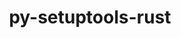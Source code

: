 ---
title: "py-setuptools-rust"
layout: cache
categories: [package, develop]
meta: {"compilers": ["none"], "num_specs": 321, "num_specs_by_stack": {"data-vis-sdk": 17, "e4s": 52, "e4s-neoverse-v2": 39, "hep": 11, "ml-darwin-aarch64-mps": 56, "ml-linux-aarch64-cpu": 56, "ml-linux-aarch64-cuda": 60, "ml-linux-x86_64-cpu": 55, "ml-linux-x86_64-cuda": 56, "ml-linux-x86_64-rocm": 14, "radiuss": 30, "root": 321}, "oss": ["sequoia", "ubuntu18.04", "ubuntu20.04", "ubuntu22.04", "ubuntu24.04"], "platforms": ["darwin", "linux"], "stacks": ["data-vis-sdk", "e4s", "e4s-neoverse-v2", "hep", "ml-darwin-aarch64-mps", "ml-linux-aarch64-cpu", "ml-linux-aarch64-cuda", "ml-linux-x86_64-cpu", "ml-linux-x86_64-cuda", "ml-linux-x86_64-rocm", "radiuss", "root"], "targets": ["aarch64", "neoverse_v2", "x86_64_v3"], "versions": ["1.9.0"]}
spec_details: [{"compiler": "none", "hash": "22ceocyoklowl2uonsj333rexssyqdej", "os": "ubuntu24.04", "platform": "linux", "size": "-", "stacks": ["ml-linux-aarch64-cpu", "ml-linux-aarch64-cuda", "root"], "target": "aarch64", "variants": ["build_system=python_pip"], "versions": ["1.9.0"]}, {"compiler": "none", "hash": "24t5bfh7knvwxmlu4y27ydnqooyftmkr", "os": "ubuntu22.04", "platform": "linux", "size": "-", "stacks": ["e4s", "root"], "target": "x86_64_v3", "variants": ["build_system=python_pip"], "versions": ["1.9.0"]}, {"compiler": "none", "hash": "27e7y4fu4dbitesh5ptzq22ex6sorxei", "os": "sequoia", "platform": "darwin", "size": "-", "stacks": ["ml-darwin-aarch64-mps", "root"], "target": "aarch64", "variants": ["build_system=python_pip"], "versions": ["1.9.0"]}, {"compiler": "none", "hash": "2cunrbkydxmhzaf6bvaibkvohr54rtje", "os": "ubuntu22.04", "platform": "linux", "size": "-", "stacks": ["e4s", "root"], "target": "x86_64_v3", "variants": ["build_system=python_pip"], "versions": ["1.9.0"]}, {"compiler": "none", "hash": "2hi5wp3scqz4zli4gunbzmpxf2uxxaf3", "os": "ubuntu24.04", "platform": "linux", "size": "-", "stacks": ["ml-linux-x86_64-cpu", "ml-linux-x86_64-cuda", "root"], "target": "x86_64_v3", "variants": ["build_system=python_pip"], "versions": ["1.9.0"]}, {"compiler": "none", "hash": "2jubhrjchehlcvt3d2k4djyn34b5p7qp", "os": "sequoia", "platform": "darwin", "size": "-", "stacks": ["ml-darwin-aarch64-mps", "root"], "target": "aarch64", "variants": ["build_system=python_pip"], "versions": ["1.9.0"]}, {"compiler": "none", "hash": "2oscjgrsckz6tkphb3j7thq5mq7hhtma", "os": "ubuntu24.04", "platform": "linux", "size": "-", "stacks": ["ml-linux-aarch64-cpu", "ml-linux-aarch64-cuda", "root"], "target": "aarch64", "variants": ["build_system=python_pip"], "versions": ["1.9.0"]}, {"compiler": "none", "hash": "2ouz35paivbvlng3s4kfjtbl4bweaw2s", "os": "ubuntu18.04", "platform": "linux", "size": "-", "stacks": ["radiuss", "root"], "target": "x86_64_v3", "variants": ["build_system=python_pip"], "versions": ["1.9.0"]}, {"compiler": "none", "hash": "2qv7onjy4xjc7hfgy6hd3d6ah2ms6ry5", "os": "ubuntu24.04", "platform": "linux", "size": "-", "stacks": ["ml-linux-aarch64-cpu", "ml-linux-aarch64-cuda", "root"], "target": "aarch64", "variants": ["build_system=python_pip"], "versions": ["1.9.0"]}, {"compiler": "none", "hash": "2vatpwcb6uu4s4ojywhouxmgeopxyed5", "os": "sequoia", "platform": "darwin", "size": "-", "stacks": ["ml-darwin-aarch64-mps", "root"], "target": "aarch64", "variants": ["build_system=python_pip"], "versions": ["1.9.0"]}, {"compiler": "none", "hash": "2xbgw4drctn2leyjljz33tzwtoz25k2o", "os": "ubuntu24.04", "platform": "linux", "size": "-", "stacks": ["ml-linux-x86_64-cpu", "ml-linux-x86_64-cuda", "root"], "target": "x86_64_v3", "variants": ["build_system=python_pip"], "versions": ["1.9.0"]}, {"compiler": "none", "hash": "2zuzim3oppwctk2n45ockw23gv5uqh5i", "os": "ubuntu22.04", "platform": "linux", "size": "-", "stacks": ["e4s", "root"], "target": "x86_64_v3", "variants": ["build_system=python_pip"], "versions": ["1.9.0"]}, {"compiler": "none", "hash": "35bmm4cudh4zjw746hehan7ypyli4rhl", "os": "ubuntu24.04", "platform": "linux", "size": "-", "stacks": ["ml-linux-aarch64-cpu", "ml-linux-aarch64-cuda", "root"], "target": "aarch64", "variants": ["build_system=python_pip"], "versions": ["1.9.0"]}, {"compiler": "none", "hash": "36wju2cttc25yvrnbnmd76sfyv67lchn", "os": "ubuntu22.04", "platform": "linux", "size": "-", "stacks": ["e4s", "root"], "target": "x86_64_v3", "variants": ["build_system=python_pip"], "versions": ["1.9.0"]}, {"compiler": "none", "hash": "3h76677kbagagvkqvzv5svbk7vaduhkw", "os": "ubuntu20.04", "platform": "linux", "size": "-", "stacks": ["data-vis-sdk", "root"], "target": "x86_64_v3", "variants": ["build_system=python_pip"], "versions": ["1.9.0"]}, {"compiler": "none", "hash": "3pkwjs2zdrq2wmkhohy2aw7bvnr5qmdd", "os": "ubuntu22.04", "platform": "linux", "size": "-", "stacks": ["e4s-neoverse-v2", "root"], "target": "neoverse_v2", "variants": ["build_system=python_pip"], "versions": ["1.9.0"]}, {"compiler": "none", "hash": "3vak6t2ced3xkcgd7wqaplykpli2ew7r", "os": "sequoia", "platform": "darwin", "size": "-", "stacks": ["ml-darwin-aarch64-mps", "root"], "target": "aarch64", "variants": ["build_system=python_pip"], "versions": ["1.9.0"]}, {"compiler": "none", "hash": "3wdgmpvyosbctroknvcwqf6fzgykqgd5", "os": "sequoia", "platform": "darwin", "size": "-", "stacks": ["ml-darwin-aarch64-mps", "root"], "target": "aarch64", "variants": ["build_system=python_pip"], "versions": ["1.9.0"]}, {"compiler": "none", "hash": "3xfnqhloo6vbvaf6oaxnbhc6azufvvgx", "os": "sequoia", "platform": "darwin", "size": "-", "stacks": ["ml-darwin-aarch64-mps", "root"], "target": "aarch64", "variants": ["build_system=python_pip"], "versions": ["1.9.0"]}, {"compiler": "none", "hash": "45rfnw2ipiqvmasyfgesdaurap72tebd", "os": "sequoia", "platform": "darwin", "size": "-", "stacks": ["ml-darwin-aarch64-mps", "root"], "target": "aarch64", "variants": ["build_system=python_pip"], "versions": ["1.9.0"]}, {"compiler": "none", "hash": "45yvpvlyde5gq2paazo3sozjalauemqt", "os": "ubuntu24.04", "platform": "linux", "size": "-", "stacks": ["ml-linux-aarch64-cpu", "ml-linux-aarch64-cuda", "root"], "target": "aarch64", "variants": ["build_system=python_pip"], "versions": ["1.9.0"]}, {"compiler": "none", "hash": "4cmo6qjhq7qgblkvfchdg5ni4nkh6kj2", "os": "sequoia", "platform": "darwin", "size": "-", "stacks": ["ml-darwin-aarch64-mps", "root"], "target": "aarch64", "variants": ["build_system=python_pip"], "versions": ["1.9.0"]}, {"compiler": "none", "hash": "4d7ofsrdet4dtqbgfni6eac6n3n4dqg4", "os": "ubuntu24.04", "platform": "linux", "size": "-", "stacks": ["ml-linux-aarch64-cpu", "ml-linux-aarch64-cuda", "root"], "target": "aarch64", "variants": ["build_system=python_pip"], "versions": ["1.9.0"]}, {"compiler": "none", "hash": "4dwjo66f33qt2o3asftsfw6mthl6hpgc", "os": "ubuntu22.04", "platform": "linux", "size": "-", "stacks": ["hep", "root"], "target": "x86_64_v3", "variants": ["build_system=python_pip"], "versions": ["1.9.0"]}, {"compiler": "none", "hash": "4eewlsauml6k3dwy2gj43xdhtvy6cjck", "os": "ubuntu24.04", "platform": "linux", "size": "-", "stacks": ["ml-linux-x86_64-cpu", "ml-linux-x86_64-cuda", "ml-linux-x86_64-rocm", "root"], "target": "x86_64_v3", "variants": ["build_system=python_pip"], "versions": ["1.9.0"]}, {"compiler": "none", "hash": "4jhvq5xerj3vmcsiklparubop5sy3q4a", "os": "ubuntu24.04", "platform": "linux", "size": "-", "stacks": ["ml-linux-aarch64-cpu", "ml-linux-aarch64-cuda", "root"], "target": "aarch64", "variants": ["build_system=python_pip"], "versions": ["1.9.0"]}, {"compiler": "none", "hash": "4p6qjtje4ofclf3lagv6j45ntkroexvm", "os": "sequoia", "platform": "darwin", "size": "-", "stacks": ["ml-darwin-aarch64-mps", "root"], "target": "aarch64", "variants": ["build_system=python_pip"], "versions": ["1.9.0"]}, {"compiler": "none", "hash": "4pz2tl4yfnzqvc5msmnezztf3esagucq", "os": "sequoia", "platform": "darwin", "size": "-", "stacks": ["ml-darwin-aarch64-mps", "root"], "target": "aarch64", "variants": ["build_system=python_pip"], "versions": ["1.9.0"]}, {"compiler": "none", "hash": "4qnzhizedcjf3c7iz7lcqinmano7s5fy", "os": "ubuntu22.04", "platform": "linux", "size": "-", "stacks": ["e4s-neoverse-v2", "root"], "target": "neoverse_v2", "variants": ["build_system=python_pip"], "versions": ["1.9.0"]}, {"compiler": "none", "hash": "4sdr77y6e2qq4s6g573hxrhz543nyei7", "os": "ubuntu24.04", "platform": "linux", "size": "-", "stacks": ["ml-linux-aarch64-cpu", "ml-linux-aarch64-cuda", "root"], "target": "aarch64", "variants": ["build_system=python_pip"], "versions": ["1.9.0"]}, {"compiler": "none", "hash": "56ertc3vam3ei2jukqi5do4towihrlfk", "os": "ubuntu22.04", "platform": "linux", "size": "-", "stacks": ["e4s", "root"], "target": "x86_64_v3", "variants": ["build_system=python_pip"], "versions": ["1.9.0"]}, {"compiler": "none", "hash": "57rn3plcb7zuvgkyh2x7z3a2rvi5jde6", "os": "ubuntu24.04", "platform": "linux", "size": "-", "stacks": ["ml-linux-x86_64-cpu", "ml-linux-x86_64-cuda", "root"], "target": "x86_64_v3", "variants": ["build_system=python_pip"], "versions": ["1.9.0"]}, {"compiler": "none", "hash": "5mnvkdhpbk6x6thm4rtvtm7xb2p6wmvb", "os": "ubuntu24.04", "platform": "linux", "size": "-", "stacks": ["ml-linux-aarch64-cpu", "ml-linux-aarch64-cuda", "root"], "target": "aarch64", "variants": ["build_system=python_pip"], "versions": ["1.9.0"]}, {"compiler": "none", "hash": "5qv7oo5lycbevrdnzlyowoo67s23bmn6", "os": "ubuntu20.04", "platform": "linux", "size": "-", "stacks": ["data-vis-sdk", "root"], "target": "x86_64_v3", "variants": ["build_system=python_pip"], "versions": ["1.9.0"]}, {"compiler": "none", "hash": "5t23252osv7mkgvlofzzywicjt5gzhhu", "os": "ubuntu24.04", "platform": "linux", "size": "-", "stacks": ["ml-linux-x86_64-cpu", "ml-linux-x86_64-cuda", "root"], "target": "x86_64_v3", "variants": ["build_system=python_pip"], "versions": ["1.9.0"]}, {"compiler": "none", "hash": "5v35qwiodvrcqyy2jrrteaxgnrq2sqba", "os": "ubuntu22.04", "platform": "linux", "size": "-", "stacks": ["e4s-neoverse-v2", "root"], "target": "neoverse_v2", "variants": ["build_system=python_pip"], "versions": ["1.9.0"]}, {"compiler": "none", "hash": "5wfarwuqhbkp4mtgbdt7xvub7tejki3l", "os": "sequoia", "platform": "darwin", "size": "-", "stacks": ["ml-darwin-aarch64-mps", "root"], "target": "aarch64", "variants": ["build_system=python_pip"], "versions": ["1.9.0"]}, {"compiler": "none", "hash": "63tu5o7qqwfdovejxrwef46ndmoxomsl", "os": "sequoia", "platform": "darwin", "size": "-", "stacks": ["ml-darwin-aarch64-mps", "root"], "target": "aarch64", "variants": ["build_system=python_pip"], "versions": ["1.9.0"]}, {"compiler": "none", "hash": "65nqxwm7o6lctfborpjeanpj6jslahgw", "os": "ubuntu22.04", "platform": "linux", "size": "-", "stacks": ["e4s", "root"], "target": "x86_64_v3", "variants": ["build_system=python_pip"], "versions": ["1.9.0"]}, {"compiler": "none", "hash": "66vndua2oy5dpc6ttuc6eykaivoarwp6", "os": "sequoia", "platform": "darwin", "size": "-", "stacks": ["ml-darwin-aarch64-mps", "root"], "target": "aarch64", "variants": ["build_system=python_pip"], "versions": ["1.9.0"]}, {"compiler": "none", "hash": "6cmawddykoigfvd37pg4oi2kopzw5dv3", "os": "sequoia", "platform": "darwin", "size": "-", "stacks": ["ml-darwin-aarch64-mps", "root"], "target": "aarch64", "variants": ["build_system=python_pip"], "versions": ["1.9.0"]}, {"compiler": "none", "hash": "6f7vdegjudzyhwq4rhchg57pqszsysnf", "os": "ubuntu24.04", "platform": "linux", "size": "-", "stacks": ["ml-linux-x86_64-cpu", "ml-linux-x86_64-cuda", "root"], "target": "x86_64_v3", "variants": ["build_system=python_pip"], "versions": ["1.9.0"]}, {"compiler": "none", "hash": "6fl37ubfvfq5rrjffe6umgdg3m35x7kh", "os": "ubuntu22.04", "platform": "linux", "size": "-", "stacks": ["e4s", "root"], "target": "x86_64_v3", "variants": ["build_system=python_pip"], "versions": ["1.9.0"]}, {"compiler": "none", "hash": "6v5svg6yqs7lyk3ktvmutzmfzapcdezd", "os": "ubuntu24.04", "platform": "linux", "size": "-", "stacks": ["ml-linux-x86_64-cpu", "ml-linux-x86_64-cuda", "ml-linux-x86_64-rocm", "root"], "target": "x86_64_v3", "variants": ["build_system=python_pip"], "versions": ["1.9.0"]}, {"compiler": "none", "hash": "6xntludqs5vs73coworcemqzlf6rfira", "os": "ubuntu24.04", "platform": "linux", "size": "-", "stacks": ["ml-linux-aarch64-cpu", "ml-linux-aarch64-cuda", "root"], "target": "aarch64", "variants": ["build_system=python_pip"], "versions": ["1.9.0"]}, {"compiler": "none", "hash": "76aokxfblukvnqakinkye7a7q2vdkvsb", "os": "ubuntu22.04", "platform": "linux", "size": "-", "stacks": ["e4s-neoverse-v2", "root"], "target": "neoverse_v2", "variants": ["build_system=python_pip"], "versions": ["1.9.0"]}, {"compiler": "none", "hash": "7cjsxiv4q2jdhnh7alfjavekgl5hbb2u", "os": "sequoia", "platform": "darwin", "size": "-", "stacks": ["ml-darwin-aarch64-mps", "root"], "target": "aarch64", "variants": ["build_system=python_pip"], "versions": ["1.9.0"]}, {"compiler": "none", "hash": "7kximqbxe46tnpg7mvyzw7ljs2osuee5", "os": "ubuntu24.04", "platform": "linux", "size": "-", "stacks": ["ml-linux-aarch64-cpu", "ml-linux-aarch64-cuda", "root"], "target": "aarch64", "variants": ["build_system=python_pip"], "versions": ["1.9.0"]}, {"compiler": "none", "hash": "7llzr3g5txdehgmzwp2vifslv4sgiaw7", "os": "ubuntu24.04", "platform": "linux", "size": "-", "stacks": ["ml-linux-x86_64-cpu", "ml-linux-x86_64-cuda", "root"], "target": "x86_64_v3", "variants": ["build_system=python_pip"], "versions": ["1.9.0"]}, {"compiler": "none", "hash": "7oz4yl5ptqk36o2wywtm5msg443cvhmz", "os": "ubuntu24.04", "platform": "linux", "size": "-", "stacks": ["ml-linux-x86_64-cpu", "ml-linux-x86_64-cuda", "root"], "target": "x86_64_v3", "variants": ["build_system=python_pip"], "versions": ["1.9.0"]}, {"compiler": "none", "hash": "7zi327zlcodvats2q5qcjhj7l7muq3u2", "os": "ubuntu18.04", "platform": "linux", "size": "-", "stacks": ["radiuss", "root"], "target": "x86_64_v3", "variants": ["build_system=python_pip"], "versions": ["1.9.0"]}, {"compiler": "none", "hash": "a2wlewcedzgw4lumxe6lz4vp6fihqhoy", "os": "ubuntu18.04", "platform": "linux", "size": "-", "stacks": ["radiuss", "root"], "target": "x86_64_v3", "variants": ["build_system=python_pip"], "versions": ["1.9.0"]}, {"compiler": "none", "hash": "a4lawn466xs6z527tz635uknnxt237rf", "os": "ubuntu18.04", "platform": "linux", "size": "-", "stacks": ["radiuss", "root"], "target": "x86_64_v3", "variants": ["build_system=python_pip"], "versions": ["1.9.0"]}, {"compiler": "none", "hash": "acot6wnrg5ujzapzpehn4tg3s3d2efwq", "os": "ubuntu24.04", "platform": "linux", "size": "-", "stacks": ["ml-linux-x86_64-cpu", "ml-linux-x86_64-cuda", "root"], "target": "x86_64_v3", "variants": ["build_system=python_pip"], "versions": ["1.9.0"]}, {"compiler": "none", "hash": "adxcbsqmbe3g6hmofi2rz7thxtkpktc2", "os": "ubuntu20.04", "platform": "linux", "size": "-", "stacks": ["data-vis-sdk", "root"], "target": "x86_64_v3", "variants": ["build_system=python_pip"], "versions": ["1.9.0"]}, {"compiler": "none", "hash": "ahmtb2lftzbn2wwxsnh4ploqndihnqg6", "os": "ubuntu22.04", "platform": "linux", "size": "-", "stacks": ["e4s-neoverse-v2", "root"], "target": "neoverse_v2", "variants": ["build_system=python_pip"], "versions": ["1.9.0"]}, {"compiler": "none", "hash": "aje4oaco2uylyj7jabnjh7g6nyg2dqfu", "os": "ubuntu24.04", "platform": "linux", "size": "-", "stacks": ["ml-linux-aarch64-cpu", "ml-linux-aarch64-cuda", "root"], "target": "aarch64", "variants": ["build_system=python_pip"], "versions": ["1.9.0"]}, {"compiler": "none", "hash": "alebuflpccpp4kxpir43vbwv5k6kqxi4", "os": "ubuntu22.04", "platform": "linux", "size": "-", "stacks": ["e4s-neoverse-v2", "root"], "target": "neoverse_v2", "variants": ["build_system=python_pip"], "versions": ["1.9.0"]}, {"compiler": "none", "hash": "amslqnxmdqnrhmc2ynvv6z7plvyifbxd", "os": "ubuntu24.04", "platform": "linux", "size": "-", "stacks": ["ml-linux-x86_64-cpu", "ml-linux-x86_64-cuda", "ml-linux-x86_64-rocm", "root"], "target": "x86_64_v3", "variants": ["build_system=python_pip"], "versions": ["1.9.0"]}, {"compiler": "none", "hash": "amzwssq2nnbbsfkgtq3r7qa5xqwaq22m", "os": "ubuntu24.04", "platform": "linux", "size": "-", "stacks": ["ml-linux-aarch64-cpu", "ml-linux-aarch64-cuda", "root"], "target": "aarch64", "variants": ["build_system=python_pip"], "versions": ["1.9.0"]}, {"compiler": "none", "hash": "aqipbxxj4w25z4jpkbzidqfdyhypvmk7", "os": "ubuntu24.04", "platform": "linux", "size": "-", "stacks": ["ml-linux-aarch64-cpu", "ml-linux-aarch64-cuda", "root"], "target": "aarch64", "variants": ["build_system=python_pip"], "versions": ["1.9.0"]}, {"compiler": "none", "hash": "ax226n6oe3lzx54cxda3dw7snaqam35m", "os": "sequoia", "platform": "darwin", "size": "-", "stacks": ["ml-darwin-aarch64-mps", "root"], "target": "aarch64", "variants": ["build_system=python_pip"], "versions": ["1.9.0"]}, {"compiler": "none", "hash": "b37wk2q42wp256lnh3zhya62sb6mk2yb", "os": "ubuntu22.04", "platform": "linux", "size": "-", "stacks": ["e4s", "root"], "target": "x86_64_v3", "variants": ["build_system=python_pip"], "versions": ["1.9.0"]}, {"compiler": "none", "hash": "b663qwwy2irpyfs72i2gjer5g34mdhyq", "os": "ubuntu22.04", "platform": "linux", "size": "-", "stacks": ["e4s-neoverse-v2", "root"], "target": "neoverse_v2", "variants": ["build_system=python_pip"], "versions": ["1.9.0"]}, {"compiler": "none", "hash": "bd2as5fxrs73r7gnzngbvvygjezgpjfk", "os": "ubuntu22.04", "platform": "linux", "size": "-", "stacks": ["e4s", "root"], "target": "x86_64_v3", "variants": ["build_system=python_pip"], "versions": ["1.9.0"]}, {"compiler": "none", "hash": "bdprazhp2xegp4ojl34do2xu5hcfahpo", "os": "ubuntu24.04", "platform": "linux", "size": "-", "stacks": ["ml-linux-aarch64-cpu", "ml-linux-aarch64-cuda", "root"], "target": "aarch64", "variants": ["build_system=python_pip"], "versions": ["1.9.0"]}, {"compiler": "none", "hash": "bgcfvg4ntijigdano6mz43thar3ymfwc", "os": "sequoia", "platform": "darwin", "size": "-", "stacks": ["ml-darwin-aarch64-mps", "root"], "target": "aarch64", "variants": ["build_system=python_pip"], "versions": ["1.9.0"]}, {"compiler": "none", "hash": "bklfstcyw2mozcw2ounga3mly7psotlj", "os": "ubuntu24.04", "platform": "linux", "size": "-", "stacks": ["ml-linux-aarch64-cuda", "root"], "target": "aarch64", "variants": ["build_system=python_pip"], "versions": ["1.9.0"]}, {"compiler": "none", "hash": "bkrl4iuawflpcwdhqmccrxzhw6uysw5k", "os": "ubuntu24.04", "platform": "linux", "size": "-", "stacks": ["ml-linux-x86_64-cpu", "ml-linux-x86_64-cuda", "root"], "target": "x86_64_v3", "variants": ["build_system=python_pip"], "versions": ["1.9.0"]}, {"compiler": "none", "hash": "bloxvnvsnwixq6g3lgxlwpbrhhgadlfo", "os": "ubuntu24.04", "platform": "linux", "size": "-", "stacks": ["ml-linux-aarch64-cpu", "ml-linux-aarch64-cuda", "root"], "target": "aarch64", "variants": ["build_system=python_pip"], "versions": ["1.9.0"]}, {"compiler": "none", "hash": "bpfzu46wgy4r7ympbr4ejzueh2lknsto", "os": "ubuntu22.04", "platform": "linux", "size": "-", "stacks": ["e4s-neoverse-v2", "root"], "target": "neoverse_v2", "variants": ["build_system=python_pip"], "versions": ["1.9.0"]}, {"compiler": "none", "hash": "bq5mgooj2fn7zk3i2wajxocrl5sticht", "os": "ubuntu22.04", "platform": "linux", "size": "-", "stacks": ["e4s", "root"], "target": "x86_64_v3", "variants": ["build_system=python_pip"], "versions": ["1.9.0"]}, {"compiler": "none", "hash": "byfv33qwoixstnm2zv5ztig2tr6kp5dy", "os": "sequoia", "platform": "darwin", "size": "-", "stacks": ["ml-darwin-aarch64-mps", "root"], "target": "aarch64", "variants": ["build_system=python_pip"], "versions": ["1.9.0"]}, {"compiler": "none", "hash": "bz3oe25zfqmdagt3d5dlhkuenedw5vvw", "os": "ubuntu24.04", "platform": "linux", "size": "-", "stacks": ["ml-linux-x86_64-cpu", "ml-linux-x86_64-cuda", "ml-linux-x86_64-rocm", "root"], "target": "x86_64_v3", "variants": ["build_system=python_pip"], "versions": ["1.9.0"]}, {"compiler": "none", "hash": "cab7dxokhbqwivt43gmt4cm5gur6urn6", "os": "ubuntu18.04", "platform": "linux", "size": "-", "stacks": ["radiuss", "root"], "target": "x86_64_v3", "variants": ["build_system=python_pip"], "versions": ["1.9.0"]}, {"compiler": "none", "hash": "caencsz3xadpn3fu5peakdq6pnv77q4p", "os": "ubuntu22.04", "platform": "linux", "size": "-", "stacks": ["e4s-neoverse-v2", "root"], "target": "neoverse_v2", "variants": ["build_system=python_pip"], "versions": ["1.9.0"]}, {"compiler": "none", "hash": "capbwuotorichmtdnn2wok6fi4e27cp2", "os": "ubuntu22.04", "platform": "linux", "size": "-", "stacks": ["e4s-neoverse-v2", "root"], "target": "neoverse_v2", "variants": ["build_system=python_pip"], "versions": ["1.9.0"]}, {"compiler": "none", "hash": "ckz6b7wpzxvosb3hyvn56gjgafdvbdis", "os": "ubuntu24.04", "platform": "linux", "size": "-", "stacks": ["ml-linux-aarch64-cpu", "ml-linux-aarch64-cuda", "root"], "target": "aarch64", "variants": ["build_system=python_pip"], "versions": ["1.9.0"]}, {"compiler": "none", "hash": "cp3lmnvdjpbe6qwlgawc5i52ugenexrk", "os": "ubuntu22.04", "platform": "linux", "size": "-", "stacks": ["e4s-neoverse-v2", "root"], "target": "neoverse_v2", "variants": ["build_system=python_pip"], "versions": ["1.9.0"]}, {"compiler": "none", "hash": "cqqwyqqy2tvja6zjfg23sc3uxr7h46nk", "os": "ubuntu24.04", "platform": "linux", "size": "-", "stacks": ["ml-linux-x86_64-cpu", "ml-linux-x86_64-cuda", "root"], "target": "x86_64_v3", "variants": ["build_system=python_pip"], "versions": ["1.9.0"]}, {"compiler": "none", "hash": "cv43vbagsuw2jfzoncy2pchfb7rmwnwf", "os": "ubuntu22.04", "platform": "linux", "size": "-", "stacks": ["hep", "root"], "target": "x86_64_v3", "variants": ["build_system=python_pip"], "versions": ["1.9.0"]}, {"compiler": "none", "hash": "cvfesctg6haq3wqema4imvpjjota5zib", "os": "ubuntu22.04", "platform": "linux", "size": "-", "stacks": ["e4s-neoverse-v2", "root"], "target": "neoverse_v2", "variants": ["build_system=python_pip"], "versions": ["1.9.0"]}, {"compiler": "none", "hash": "cy2lx7tf63vvihrk3zx3riw6kvdrd4ey", "os": "ubuntu22.04", "platform": "linux", "size": "-", "stacks": ["e4s", "root"], "target": "x86_64_v3", "variants": ["build_system=python_pip"], "versions": ["1.9.0"]}, {"compiler": "none", "hash": "da6he4ib3ocvmujffnwqsy5mrkk5hy4l", "os": "ubuntu22.04", "platform": "linux", "size": "-", "stacks": ["e4s-neoverse-v2", "root"], "target": "neoverse_v2", "variants": ["build_system=python_pip"], "versions": ["1.9.0"]}, {"compiler": "none", "hash": "dhdlh5llxne3e422hn26tilh64jgo4es", "os": "ubuntu22.04", "platform": "linux", "size": "-", "stacks": ["e4s", "root"], "target": "x86_64_v3", "variants": ["build_system=python_pip"], "versions": ["1.9.0"]}, {"compiler": "none", "hash": "dkadyavzcsy3kzmk53ipci6c7bns3dub", "os": "sequoia", "platform": "darwin", "size": "-", "stacks": ["ml-darwin-aarch64-mps", "root"], "target": "aarch64", "variants": ["build_system=python_pip"], "versions": ["1.9.0"]}, {"compiler": "none", "hash": "dmfmd4vtjwpmzhyqx75u5hmtk6xnufyo", "os": "ubuntu24.04", "platform": "linux", "size": "-", "stacks": ["ml-linux-x86_64-cpu", "ml-linux-x86_64-cuda", "root"], "target": "x86_64_v3", "variants": ["build_system=python_pip"], "versions": ["1.9.0"]}, {"compiler": "none", "hash": "dn7c3ainiid4cisbc3tyeusabi6dv2kk", "os": "sequoia", "platform": "darwin", "size": "-", "stacks": ["ml-darwin-aarch64-mps", "root"], "target": "aarch64", "variants": ["build_system=python_pip"], "versions": ["1.9.0"]}, {"compiler": "none", "hash": "doc7wnx2zpxdzuc5uqwbmgp7ekby775r", "os": "sequoia", "platform": "darwin", "size": "-", "stacks": ["ml-darwin-aarch64-mps", "root"], "target": "aarch64", "variants": ["build_system=python_pip"], "versions": ["1.9.0"]}, {"compiler": "none", "hash": "dypceln473kgfhov5sh3h6v2nz322dn7", "os": "ubuntu22.04", "platform": "linux", "size": "-", "stacks": ["hep", "root"], "target": "x86_64_v3", "variants": ["build_system=python_pip"], "versions": ["1.9.0"]}, {"compiler": "none", "hash": "ek5m6xzzjj6gfybqcbmdzv3yioqhpgd3", "os": "ubuntu24.04", "platform": "linux", "size": "-", "stacks": ["ml-linux-x86_64-cpu", "ml-linux-x86_64-cuda", "root"], "target": "x86_64_v3", "variants": ["build_system=python_pip"], "versions": ["1.9.0"]}, {"compiler": "none", "hash": "ekioagapbtrtezz6ghxqw4les6xdehiw", "os": "ubuntu24.04", "platform": "linux", "size": "-", "stacks": ["ml-linux-x86_64-cpu", "ml-linux-x86_64-cuda", "root"], "target": "x86_64_v3", "variants": ["build_system=python_pip"], "versions": ["1.9.0"]}, {"compiler": "none", "hash": "elcozcu7s3etvkzvcxv55yvjk6hli6p5", "os": "ubuntu18.04", "platform": "linux", "size": "-", "stacks": ["radiuss", "root"], "target": "x86_64_v3", "variants": ["build_system=python_pip"], "versions": ["1.9.0"]}, {"compiler": "none", "hash": "erifasod4a7ftw4tfgmguarlhftfg7cs", "os": "ubuntu24.04", "platform": "linux", "size": "-", "stacks": ["ml-linux-aarch64-cpu", "ml-linux-aarch64-cuda", "root"], "target": "aarch64", "variants": ["build_system=python_pip"], "versions": ["1.9.0"]}, {"compiler": "none", "hash": "erl6vtivwcm2dj46mzvwpen32wac2ymq", "os": "ubuntu18.04", "platform": "linux", "size": "-", "stacks": ["radiuss", "root"], "target": "x86_64_v3", "variants": ["build_system=python_pip"], "versions": ["1.9.0"]}, {"compiler": "none", "hash": "esvpspm25k6ico7lotp3pawlmo45v4gv", "os": "ubuntu22.04", "platform": "linux", "size": "-", "stacks": ["e4s-neoverse-v2", "root"], "target": "neoverse_v2", "variants": ["build_system=python_pip"], "versions": ["1.9.0"]}, {"compiler": "none", "hash": "etruieyrq7akljoqrj6zkgsxenk2frat", "os": "ubuntu24.04", "platform": "linux", "size": "-", "stacks": ["ml-linux-aarch64-cpu", "ml-linux-aarch64-cuda", "root"], "target": "aarch64", "variants": ["build_system=python_pip"], "versions": ["1.9.0"]}, {"compiler": "none", "hash": "fd2kcc5uox5zmdkru52sbcg3mby57u3x", "os": "sequoia", "platform": "darwin", "size": "-", "stacks": ["ml-darwin-aarch64-mps", "root"], "target": "aarch64", "variants": ["build_system=python_pip"], "versions": ["1.9.0"]}, {"compiler": "none", "hash": "fdjhr635rsxslv5w5lt73hvxplhsjwsd", "os": "ubuntu24.04", "platform": "linux", "size": "-", "stacks": ["ml-linux-aarch64-cpu", "ml-linux-aarch64-cuda", "root"], "target": "aarch64", "variants": ["build_system=python_pip"], "versions": ["1.9.0"]}, {"compiler": "none", "hash": "ffu2dmto3tsvyg53r4t6t6owhfbqjdig", "os": "sequoia", "platform": "darwin", "size": "-", "stacks": ["ml-darwin-aarch64-mps", "root"], "target": "aarch64", "variants": ["build_system=python_pip"], "versions": ["1.9.0"]}, {"compiler": "none", "hash": "fha3gja4nlm66rcmlb44zzak4euh7en3", "os": "ubuntu22.04", "platform": "linux", "size": "-", "stacks": ["hep", "root"], "target": "x86_64_v3", "variants": ["build_system=python_pip"], "versions": ["1.9.0"]}, {"compiler": "none", "hash": "fhxrh4dpyd5kdxvnch2l5ohwifcfrxui", "os": "ubuntu24.04", "platform": "linux", "size": "-", "stacks": ["ml-linux-x86_64-cpu", "ml-linux-x86_64-cuda", "root"], "target": "x86_64_v3", "variants": ["build_system=python_pip"], "versions": ["1.9.0"]}, {"compiler": "none", "hash": "fln4p7cqkix2wha5t6z3x5vryvuhhbd7", "os": "sequoia", "platform": "darwin", "size": "-", "stacks": ["ml-darwin-aarch64-mps", "root"], "target": "aarch64", "variants": ["build_system=python_pip"], "versions": ["1.9.0"]}, {"compiler": "none", "hash": "fmnwbzlnacagilsji6vt3cc3rk2zed4s", "os": "ubuntu22.04", "platform": "linux", "size": "-", "stacks": ["e4s-neoverse-v2", "root"], "target": "neoverse_v2", "variants": ["build_system=python_pip"], "versions": ["1.9.0"]}, {"compiler": "none", "hash": "fn5m4clfb3d654efpajdhwi37s3ydolp", "os": "ubuntu22.04", "platform": "linux", "size": "-", "stacks": ["e4s", "root"], "target": "x86_64_v3", "variants": ["build_system=python_pip"], "versions": ["1.9.0"]}, {"compiler": "none", "hash": "fnkp7qhqhazj2xwrvrfujoi2w4fj6lqa", "os": "sequoia", "platform": "darwin", "size": "-", "stacks": ["ml-darwin-aarch64-mps", "root"], "target": "aarch64", "variants": ["build_system=python_pip"], "versions": ["1.9.0"]}, {"compiler": "none", "hash": "fodccrm566kz2mleej5huzpfssn2fu76", "os": "ubuntu22.04", "platform": "linux", "size": "-", "stacks": ["e4s", "root"], "target": "x86_64_v3", "variants": ["build_system=python_pip"], "versions": ["1.9.0"]}, {"compiler": "none", "hash": "fsp2oc7qqjjnjpiawhuk6vkhbesta5lv", "os": "ubuntu24.04", "platform": "linux", "size": "-", "stacks": ["ml-linux-aarch64-cpu", "ml-linux-aarch64-cuda", "root"], "target": "aarch64", "variants": ["build_system=python_pip"], "versions": ["1.9.0"]}, {"compiler": "none", "hash": "fubby64s36fxof7jyfuzzswnnq5ua7aw", "os": "ubuntu22.04", "platform": "linux", "size": "-", "stacks": ["e4s", "root"], "target": "x86_64_v3", "variants": ["build_system=python_pip"], "versions": ["1.9.0"]}, {"compiler": "none", "hash": "fwvcskw5gavwr3jqfaljw3wcbgcs64u7", "os": "sequoia", "platform": "darwin", "size": "-", "stacks": ["ml-darwin-aarch64-mps", "root"], "target": "aarch64", "variants": ["build_system=python_pip"], "versions": ["1.9.0"]}, {"compiler": "none", "hash": "g7t2277s5scvd53qjdpmcuyvrh4yo3ml", "os": "ubuntu22.04", "platform": "linux", "size": "-", "stacks": ["e4s-neoverse-v2", "root"], "target": "neoverse_v2", "variants": ["build_system=python_pip"], "versions": ["1.9.0"]}, {"compiler": "none", "hash": "giek7hhjr6xr4udwhq5ugxl6c2wz6g5n", "os": "ubuntu22.04", "platform": "linux", "size": "-", "stacks": ["e4s", "root"], "target": "x86_64_v3", "variants": ["build_system=python_pip"], "versions": ["1.9.0"]}, {"compiler": "none", "hash": "gok2azuk2lywnlywmzzyz55wzktngprb", "os": "ubuntu22.04", "platform": "linux", "size": "-", "stacks": ["e4s-neoverse-v2", "root"], "target": "neoverse_v2", "variants": ["build_system=python_pip"], "versions": ["1.9.0"]}, {"compiler": "none", "hash": "gp5fgrtxcp26kvibwcxmvcybdtvbhkhf", "os": "ubuntu24.04", "platform": "linux", "size": "-", "stacks": ["ml-linux-aarch64-cpu", "ml-linux-aarch64-cuda", "root"], "target": "aarch64", "variants": ["build_system=python_pip"], "versions": ["1.9.0"]}, {"compiler": "none", "hash": "gpcxdwecf66aaqbjwm52sdils2sfwl4v", "os": "ubuntu24.04", "platform": "linux", "size": "-", "stacks": ["ml-linux-aarch64-cpu", "ml-linux-aarch64-cuda", "root"], "target": "aarch64", "variants": ["build_system=python_pip"], "versions": ["1.9.0"]}, {"compiler": "none", "hash": "gr5vsxufjnsjkhall3c4fonaq6g3cbzj", "os": "sequoia", "platform": "darwin", "size": "-", "stacks": ["ml-darwin-aarch64-mps", "root"], "target": "aarch64", "variants": ["build_system=python_pip"], "versions": ["1.9.0"]}, {"compiler": "none", "hash": "grpjsv6546f5ceoxuesjemjqc66bv44a", "os": "ubuntu24.04", "platform": "linux", "size": "-", "stacks": ["ml-linux-x86_64-cpu", "ml-linux-x86_64-cuda", "root"], "target": "x86_64_v3", "variants": ["build_system=python_pip"], "versions": ["1.9.0"]}, {"compiler": "none", "hash": "gurqsg5r4gtj4yaze7stgnhfqnlvzaiq", "os": "ubuntu22.04", "platform": "linux", "size": "-", "stacks": ["hep", "root"], "target": "x86_64_v3", "variants": ["build_system=python_pip"], "versions": ["1.9.0"]}, {"compiler": "none", "hash": "gx53mlgdpf5nzzci3solaa4osdgz57lm", "os": "ubuntu22.04", "platform": "linux", "size": "-", "stacks": ["e4s", "root"], "target": "x86_64_v3", "variants": ["build_system=python_pip"], "versions": ["1.9.0"]}, {"compiler": "none", "hash": "h3cjffyp2hcnmql5mx7x2chs5gbc4pnj", "os": "sequoia", "platform": "darwin", "size": "-", "stacks": ["ml-darwin-aarch64-mps", "root"], "target": "aarch64", "variants": ["build_system=python_pip"], "versions": ["1.9.0"]}, {"compiler": "none", "hash": "h3qgeglgjgxe5uhxoi74ok3suf3vqy5x", "os": "ubuntu24.04", "platform": "linux", "size": "-", "stacks": ["ml-linux-aarch64-cpu", "ml-linux-aarch64-cuda", "root"], "target": "aarch64", "variants": ["build_system=python_pip"], "versions": ["1.9.0"]}, {"compiler": "none", "hash": "h43lkgj3fghfl23nh4wfeqbldvk7pt33", "os": "ubuntu24.04", "platform": "linux", "size": "-", "stacks": ["ml-linux-aarch64-cpu", "ml-linux-aarch64-cuda", "root"], "target": "aarch64", "variants": ["build_system=python_pip"], "versions": ["1.9.0"]}, {"compiler": "none", "hash": "h46khnlfk3tthtokurjgdwoxyjpx565q", "os": "ubuntu24.04", "platform": "linux", "size": "-", "stacks": ["ml-linux-x86_64-cpu", "ml-linux-x86_64-cuda", "root"], "target": "x86_64_v3", "variants": ["build_system=python_pip"], "versions": ["1.9.0"]}, {"compiler": "none", "hash": "h6y4zdftpf2b7uk4apl25uqeekobpul3", "os": "sequoia", "platform": "darwin", "size": "-", "stacks": ["ml-darwin-aarch64-mps", "root"], "target": "aarch64", "variants": ["build_system=python_pip"], "versions": ["1.9.0"]}, {"compiler": "none", "hash": "hafx4l65hcvbq3ngbikg5dykmzinaem2", "os": "ubuntu22.04", "platform": "linux", "size": "-", "stacks": ["e4s-neoverse-v2", "root"], "target": "neoverse_v2", "variants": ["build_system=python_pip"], "versions": ["1.9.0"]}, {"compiler": "none", "hash": "haw4hjzkgdn3nt3yzyod6xaxma765cdd", "os": "ubuntu22.04", "platform": "linux", "size": "-", "stacks": ["e4s", "root"], "target": "x86_64_v3", "variants": ["build_system=python_pip"], "versions": ["1.9.0"]}, {"compiler": "none", "hash": "hbfbct52hhxias3afzz6uacyjqmrm5qt", "os": "sequoia", "platform": "darwin", "size": "-", "stacks": ["ml-darwin-aarch64-mps", "root"], "target": "aarch64", "variants": ["build_system=python_pip"], "versions": ["1.9.0"]}, {"compiler": "none", "hash": "hqcund6difbaqkx3ym35ir3t2ptfnizs", "os": "ubuntu22.04", "platform": "linux", "size": "-", "stacks": ["e4s", "root"], "target": "x86_64_v3", "variants": ["build_system=python_pip"], "versions": ["1.9.0"]}, {"compiler": "none", "hash": "hu7vub6nc5sbu3dp5jrqyto4vuggmtcg", "os": "sequoia", "platform": "darwin", "size": "-", "stacks": ["ml-darwin-aarch64-mps", "root"], "target": "aarch64", "variants": ["build_system=python_pip"], "versions": ["1.9.0"]}, {"compiler": "none", "hash": "huzheauf53fkt7gtd5p4gykxegkpro3d", "os": "ubuntu18.04", "platform": "linux", "size": "-", "stacks": ["radiuss", "root"], "target": "x86_64_v3", "variants": ["build_system=python_pip"], "versions": ["1.9.0"]}, {"compiler": "none", "hash": "hwxlmc4c5i2jcv6eaxdtctrxrvuhjjjt", "os": "ubuntu24.04", "platform": "linux", "size": "-", "stacks": ["ml-linux-aarch64-cpu", "ml-linux-aarch64-cuda", "root"], "target": "aarch64", "variants": ["build_system=python_pip"], "versions": ["1.9.0"]}, {"compiler": "none", "hash": "hx4e6mdkqorez5k2lmpwxmvdapx3q5qd", "os": "ubuntu22.04", "platform": "linux", "size": "-", "stacks": ["e4s", "root"], "target": "x86_64_v3", "variants": ["build_system=python_pip"], "versions": ["1.9.0"]}, {"compiler": "none", "hash": "hzd2lqjxwk3e3ueewat4kvluosiljila", "os": "ubuntu22.04", "platform": "linux", "size": "-", "stacks": ["e4s", "root"], "target": "x86_64_v3", "variants": ["build_system=python_pip"], "versions": ["1.9.0"]}, {"compiler": "none", "hash": "hzml4v7p3rtjn7a52jmokilrerekuujv", "os": "ubuntu24.04", "platform": "linux", "size": "-", "stacks": ["ml-linux-aarch64-cpu", "ml-linux-aarch64-cuda", "root"], "target": "aarch64", "variants": ["build_system=python_pip"], "versions": ["1.9.0"]}, {"compiler": "none", "hash": "i2pbloqo7dmm5at22jekeo4on5oi4hfo", "os": "ubuntu24.04", "platform": "linux", "size": "-", "stacks": ["ml-linux-aarch64-cpu", "ml-linux-aarch64-cuda", "root"], "target": "aarch64", "variants": ["build_system=python_pip"], "versions": ["1.9.0"]}, {"compiler": "none", "hash": "i5hsrz5zjdypemwihqa4wj7mxupqbc5t", "os": "ubuntu24.04", "platform": "linux", "size": "-", "stacks": ["ml-linux-x86_64-cpu", "ml-linux-x86_64-cuda", "ml-linux-x86_64-rocm", "root"], "target": "x86_64_v3", "variants": ["build_system=python_pip"], "versions": ["1.9.0"]}, {"compiler": "none", "hash": "iao4s6zaq5lu5fdkfynacewl2k6wfapb", "os": "ubuntu18.04", "platform": "linux", "size": "-", "stacks": ["radiuss", "root"], "target": "x86_64_v3", "variants": ["build_system=python_pip"], "versions": ["1.9.0"]}, {"compiler": "none", "hash": "ic6pwh6bakuehdgfrwlfvmznbx6445gz", "os": "ubuntu24.04", "platform": "linux", "size": "-", "stacks": ["ml-linux-aarch64-cpu", "ml-linux-aarch64-cuda", "root"], "target": "aarch64", "variants": ["build_system=python_pip"], "versions": ["1.9.0"]}, {"compiler": "none", "hash": "idff22nhw7tz6bs7gscawxtsxtuxl4k2", "os": "ubuntu24.04", "platform": "linux", "size": "-", "stacks": ["ml-linux-x86_64-cpu", "ml-linux-x86_64-cuda", "root"], "target": "x86_64_v3", "variants": ["build_system=python_pip"], "versions": ["1.9.0"]}, {"compiler": "none", "hash": "ie63al4z756ju2wj7h6lurfjcrhiyenl", "os": "ubuntu24.04", "platform": "linux", "size": "-", "stacks": ["ml-linux-aarch64-cpu", "ml-linux-aarch64-cuda", "root"], "target": "aarch64", "variants": ["build_system=python_pip"], "versions": ["1.9.0"]}, {"compiler": "none", "hash": "ihdxeeha4jpqyc4g7c2kqvtgioopqb4o", "os": "ubuntu22.04", "platform": "linux", "size": "-", "stacks": ["e4s", "root"], "target": "x86_64_v3", "variants": ["build_system=python_pip"], "versions": ["1.9.0"]}, {"compiler": "none", "hash": "ijtlbcbkis4slt72r3rwvsf5q3adtwqb", "os": "ubuntu24.04", "platform": "linux", "size": "-", "stacks": ["ml-linux-aarch64-cpu", "ml-linux-aarch64-cuda", "root"], "target": "aarch64", "variants": ["build_system=python_pip"], "versions": ["1.9.0"]}, {"compiler": "none", "hash": "ijyrkhu2xoq6jnkksuv6k5zmsq5mgpot", "os": "ubuntu20.04", "platform": "linux", "size": "-", "stacks": ["data-vis-sdk", "root"], "target": "x86_64_v3", "variants": ["build_system=python_pip"], "versions": ["1.9.0"]}, {"compiler": "none", "hash": "irpdpih4cewfv7hk6qsvucvffcfl7554", "os": "ubuntu22.04", "platform": "linux", "size": "-", "stacks": ["e4s", "root"], "target": "x86_64_v3", "variants": ["build_system=python_pip"], "versions": ["1.9.0"]}, {"compiler": "none", "hash": "it4fq2uusi23g66f2c7hlmqyvr5eejpj", "os": "ubuntu20.04", "platform": "linux", "size": "-", "stacks": ["data-vis-sdk", "root"], "target": "x86_64_v3", "variants": ["build_system=python_pip"], "versions": ["1.9.0"]}, {"compiler": "none", "hash": "iupqi73geq5k4rhjortjairxqke3ktyg", "os": "ubuntu22.04", "platform": "linux", "size": "-", "stacks": ["e4s-neoverse-v2", "root"], "target": "neoverse_v2", "variants": ["build_system=python_pip"], "versions": ["1.9.0"]}, {"compiler": "none", "hash": "iyggyi6r3wlnwbwbu4rpw6bytzn2ekiy", "os": "sequoia", "platform": "darwin", "size": "-", "stacks": ["ml-darwin-aarch64-mps", "root"], "target": "aarch64", "variants": ["build_system=python_pip"], "versions": ["1.9.0"]}, {"compiler": "none", "hash": "j23ocfjm5cfpymm4xxcfhch33dm2dnqv", "os": "ubuntu24.04", "platform": "linux", "size": "-", "stacks": ["ml-linux-x86_64-cpu", "ml-linux-x86_64-cuda", "root"], "target": "x86_64_v3", "variants": ["build_system=python_pip"], "versions": ["1.9.0"]}, {"compiler": "none", "hash": "j4wricc45sm6iban6bsoh4t3d7bdtset", "os": "ubuntu22.04", "platform": "linux", "size": "-", "stacks": ["e4s", "root"], "target": "x86_64_v3", "variants": ["build_system=python_pip"], "versions": ["1.9.0"]}, {"compiler": "none", "hash": "javisyjbobcc7v7h2veb4si5gyjhr3dw", "os": "sequoia", "platform": "darwin", "size": "-", "stacks": ["ml-darwin-aarch64-mps", "root"], "target": "aarch64", "variants": ["build_system=python_pip"], "versions": ["1.9.0"]}, {"compiler": "none", "hash": "jfky33rj36l24lhghnbsoy426gsbn27l", "os": "sequoia", "platform": "darwin", "size": "-", "stacks": ["ml-darwin-aarch64-mps", "root"], "target": "aarch64", "variants": ["build_system=python_pip"], "versions": ["1.9.0"]}, {"compiler": "none", "hash": "jkkht44egf3wcrzqgv6eiubxqq3x57aw", "os": "ubuntu18.04", "platform": "linux", "size": "-", "stacks": ["radiuss", "root"], "target": "x86_64_v3", "variants": ["build_system=python_pip"], "versions": ["1.9.0"]}, {"compiler": "none", "hash": "jsgrwr3skbgb4a2iv4s5eacsewizgpgu", "os": "ubuntu22.04", "platform": "linux", "size": "-", "stacks": ["e4s", "root"], "target": "x86_64_v3", "variants": ["build_system=python_pip"], "versions": ["1.9.0"]}, {"compiler": "none", "hash": "jtj52kh3ecwddrii73wg6km6cw5o7r77", "os": "ubuntu22.04", "platform": "linux", "size": "-", "stacks": ["hep", "root"], "target": "x86_64_v3", "variants": ["build_system=python_pip"], "versions": ["1.9.0"]}, {"compiler": "none", "hash": "jtlwcbtwg44tvronridf566h6w7eswju", "os": "ubuntu22.04", "platform": "linux", "size": "-", "stacks": ["e4s-neoverse-v2", "root"], "target": "neoverse_v2", "variants": ["build_system=python_pip"], "versions": ["1.9.0"]}, {"compiler": "none", "hash": "jznvcu235phcvzlbyexdbeaitusokkqf", "os": "ubuntu18.04", "platform": "linux", "size": "-", "stacks": ["radiuss", "root"], "target": "x86_64_v3", "variants": ["build_system=python_pip"], "versions": ["1.9.0"]}, {"compiler": "none", "hash": "k3pj37t5hheui7ynefzv3h6celck7knu", "os": "ubuntu24.04", "platform": "linux", "size": "-", "stacks": ["ml-linux-aarch64-cpu", "ml-linux-aarch64-cuda", "root"], "target": "aarch64", "variants": ["build_system=python_pip"], "versions": ["1.9.0"]}, {"compiler": "none", "hash": "ke43jwneyz47zspct4tqvq6odkofqbvd", "os": "ubuntu22.04", "platform": "linux", "size": "-", "stacks": ["e4s", "root"], "target": "x86_64_v3", "variants": ["build_system=python_pip"], "versions": ["1.9.0"]}, {"compiler": "none", "hash": "keiytxcyjwunbb6463753pd44qyovahj", "os": "ubuntu24.04", "platform": "linux", "size": "-", "stacks": ["ml-linux-x86_64-cpu", "ml-linux-x86_64-cuda", "ml-linux-x86_64-rocm", "root"], "target": "x86_64_v3", "variants": ["build_system=python_pip"], "versions": ["1.9.0"]}, {"compiler": "none", "hash": "kljxteeux4e6yff2b2ym5j2h27tzxnpr", "os": "ubuntu24.04", "platform": "linux", "size": "-", "stacks": ["ml-linux-x86_64-cpu", "ml-linux-x86_64-cuda", "root"], "target": "x86_64_v3", "variants": ["build_system=python_pip"], "versions": ["1.9.0"]}, {"compiler": "none", "hash": "kn4i5sgqavsgstxufeixc2k2xgegxjhc", "os": "ubuntu24.04", "platform": "linux", "size": "-", "stacks": ["ml-linux-aarch64-cuda", "root"], "target": "aarch64", "variants": ["build_system=python_pip"], "versions": ["1.9.0"]}, {"compiler": "none", "hash": "knj4pajlx55e5m47b4jpqs6hhdaxfmut", "os": "ubuntu22.04", "platform": "linux", "size": "-", "stacks": ["e4s-neoverse-v2", "root"], "target": "neoverse_v2", "variants": ["build_system=python_pip"], "versions": ["1.9.0"]}, {"compiler": "none", "hash": "kpdvwwgqrderokpmfo5gvlmcrm5ejely", "os": "ubuntu22.04", "platform": "linux", "size": "-", "stacks": ["e4s", "root"], "target": "x86_64_v3", "variants": ["build_system=python_pip"], "versions": ["1.9.0"]}, {"compiler": "none", "hash": "kuqq5dqsbfzesfjh65j4pqqkot4lk5rl", "os": "ubuntu24.04", "platform": "linux", "size": "-", "stacks": ["ml-linux-x86_64-cpu", "ml-linux-x86_64-cuda", "ml-linux-x86_64-rocm", "root"], "target": "x86_64_v3", "variants": ["build_system=python_pip"], "versions": ["1.9.0"]}, {"compiler": "none", "hash": "l4hkze6zfk7isu5jivw56fucxtp3ecu2", "os": "ubuntu22.04", "platform": "linux", "size": "-", "stacks": ["e4s-neoverse-v2", "root"], "target": "neoverse_v2", "variants": ["build_system=python_pip"], "versions": ["1.9.0"]}, {"compiler": "none", "hash": "l4pnwrxyzlisucd22pj7yztkuoxqy35y", "os": "ubuntu22.04", "platform": "linux", "size": "-", "stacks": ["e4s", "root"], "target": "x86_64_v3", "variants": ["build_system=python_pip"], "versions": ["1.9.0"]}, {"compiler": "none", "hash": "leiw42i3ujvndnol3nlvxui5ehiyh2r7", "os": "ubuntu20.04", "platform": "linux", "size": "-", "stacks": ["data-vis-sdk", "root"], "target": "x86_64_v3", "variants": ["build_system=python_pip"], "versions": ["1.9.0"]}, {"compiler": "none", "hash": "lgj3yi75lsdtyg7ak24maxewdgdggxgo", "os": "ubuntu24.04", "platform": "linux", "size": "-", "stacks": ["ml-linux-aarch64-cpu", "ml-linux-aarch64-cuda", "root"], "target": "aarch64", "variants": ["build_system=python_pip"], "versions": ["1.9.0"]}, {"compiler": "none", "hash": "lgsriwhq7wyrjyu3mahe3opckmiwqxxq", "os": "ubuntu24.04", "platform": "linux", "size": "-", "stacks": ["ml-linux-x86_64-cpu", "ml-linux-x86_64-cuda", "ml-linux-x86_64-rocm", "root"], "target": "x86_64_v3", "variants": ["build_system=python_pip"], "versions": ["1.9.0"]}, {"compiler": "none", "hash": "liea7pwzczfac5xurhco3eaijaemvy2p", "os": "sequoia", "platform": "darwin", "size": "-", "stacks": ["ml-darwin-aarch64-mps", "root"], "target": "aarch64", "variants": ["build_system=python_pip"], "versions": ["1.9.0"]}, {"compiler": "none", "hash": "lisykk7cxygxjzzr4cml57l5od7wsyl5", "os": "ubuntu20.04", "platform": "linux", "size": "-", "stacks": ["data-vis-sdk", "root"], "target": "x86_64_v3", "variants": ["build_system=python_pip"], "versions": ["1.9.0"]}, {"compiler": "none", "hash": "ljyl4gt7mqnaiiba2dfrye2jc2aqfodm", "os": "ubuntu18.04", "platform": "linux", "size": "-", "stacks": ["radiuss", "root"], "target": "x86_64_v3", "variants": ["build_system=python_pip"], "versions": ["1.9.0"]}, {"compiler": "none", "hash": "lp3325bhjidrd3x34ksg6t2gtgb77q4b", "os": "sequoia", "platform": "darwin", "size": "-", "stacks": ["ml-darwin-aarch64-mps", "root"], "target": "aarch64", "variants": ["build_system=python_pip"], "versions": ["1.9.0"]}, {"compiler": "none", "hash": "lp5cl7vgvviznqkmuwkc6j6avxg36sk7", "os": "ubuntu24.04", "platform": "linux", "size": "-", "stacks": ["ml-linux-x86_64-cpu", "ml-linux-x86_64-cuda", "root"], "target": "x86_64_v3", "variants": ["build_system=python_pip"], "versions": ["1.9.0"]}, {"compiler": "none", "hash": "lqi5mbxg4qtpkybinnuzju2tbqz6qp57", "os": "ubuntu18.04", "platform": "linux", "size": "-", "stacks": ["radiuss", "root"], "target": "x86_64_v3", "variants": ["build_system=python_pip"], "versions": ["1.9.0"]}, {"compiler": "none", "hash": "lwfk2s6dri4z35myfmk6b2vgftwgxrew", "os": "sequoia", "platform": "darwin", "size": "-", "stacks": ["ml-darwin-aarch64-mps", "root"], "target": "aarch64", "variants": ["build_system=python_pip"], "versions": ["1.9.0"]}, {"compiler": "none", "hash": "lybakz3gcp3t4hrk3ufqm6y6yu74ywlh", "os": "sequoia", "platform": "darwin", "size": "-", "stacks": ["ml-darwin-aarch64-mps", "root"], "target": "aarch64", "variants": ["build_system=python_pip"], "versions": ["1.9.0"]}, {"compiler": "none", "hash": "m3lx6rbl3l4fksovajvyux4iuffcbovr", "os": "ubuntu22.04", "platform": "linux", "size": "-", "stacks": ["e4s", "root"], "target": "x86_64_v3", "variants": ["build_system=python_pip"], "versions": ["1.9.0"]}, {"compiler": "none", "hash": "m3ogeck6jkgnjhmkcsojf75f6jonzj5t", "os": "ubuntu24.04", "platform": "linux", "size": "-", "stacks": ["ml-linux-x86_64-cpu", "ml-linux-x86_64-cuda", "ml-linux-x86_64-rocm", "root"], "target": "x86_64_v3", "variants": ["build_system=python_pip"], "versions": ["1.9.0"]}, {"compiler": "none", "hash": "m4gsgu4lotff7zr5kbfrmj3up7uyeanj", "os": "ubuntu24.04", "platform": "linux", "size": "-", "stacks": ["ml-linux-aarch64-cpu", "ml-linux-aarch64-cuda", "root"], "target": "aarch64", "variants": ["build_system=python_pip"], "versions": ["1.9.0"]}, {"compiler": "none", "hash": "mbbga6wlsx57t5ymkjouohgefloaci3x", "os": "sequoia", "platform": "darwin", "size": "-", "stacks": ["ml-darwin-aarch64-mps", "root"], "target": "aarch64", "variants": ["build_system=python_pip"], "versions": ["1.9.0"]}, {"compiler": "none", "hash": "mbjlaotvoq5qz6g4y6dowxfu6a4h73tc", "os": "ubuntu18.04", "platform": "linux", "size": "-", "stacks": ["radiuss", "root"], "target": "x86_64_v3", "variants": ["build_system=python_pip"], "versions": ["1.9.0"]}, {"compiler": "none", "hash": "mdl36hf42w2yf6ys2rb2qha7orrv2qbi", "os": "ubuntu24.04", "platform": "linux", "size": "-", "stacks": ["ml-linux-aarch64-cpu", "ml-linux-aarch64-cuda", "root"], "target": "aarch64", "variants": ["build_system=python_pip"], "versions": ["1.9.0"]}, {"compiler": "none", "hash": "mgmvuw2ee4adebbj2bksqasuo7sebn66", "os": "sequoia", "platform": "darwin", "size": "-", "stacks": ["ml-darwin-aarch64-mps", "root"], "target": "aarch64", "variants": ["build_system=python_pip"], "versions": ["1.9.0"]}, {"compiler": "none", "hash": "mhqiljibxfxz3jbp7f77ntviz6vfpcrq", "os": "sequoia", "platform": "darwin", "size": "-", "stacks": ["ml-darwin-aarch64-mps", "root"], "target": "aarch64", "variants": ["build_system=python_pip"], "versions": ["1.9.0"]}, {"compiler": "none", "hash": "mjgeji4csv4pzksafs7zshjmycwpjuut", "os": "ubuntu22.04", "platform": "linux", "size": "-", "stacks": ["e4s", "root"], "target": "x86_64_v3", "variants": ["build_system=python_pip"], "versions": ["1.9.0"]}, {"compiler": "none", "hash": "mn6b4dev24tnqgkmm3d4a32j5suhupmy", "os": "sequoia", "platform": "darwin", "size": "-", "stacks": ["ml-darwin-aarch64-mps", "root"], "target": "aarch64", "variants": ["build_system=python_pip"], "versions": ["1.9.0"]}, {"compiler": "none", "hash": "msr2hfg434iseoq5ybhlu452eaurtu2h", "os": "ubuntu24.04", "platform": "linux", "size": "-", "stacks": ["ml-linux-x86_64-cpu", "ml-linux-x86_64-cuda", "ml-linux-x86_64-rocm", "root"], "target": "x86_64_v3", "variants": ["build_system=python_pip"], "versions": ["1.9.0"]}, {"compiler": "none", "hash": "mw4bcnib5qeya3qxagbov7ztchto4kkm", "os": "ubuntu20.04", "platform": "linux", "size": "-", "stacks": ["data-vis-sdk", "root"], "target": "x86_64_v3", "variants": ["build_system=python_pip"], "versions": ["1.9.0"]}, {"compiler": "none", "hash": "mxmhctni7jvcfcagrer4di75mrjlr57g", "os": "ubuntu22.04", "platform": "linux", "size": "-", "stacks": ["e4s", "root"], "target": "x86_64_v3", "variants": ["build_system=python_pip"], "versions": ["1.9.0"]}, {"compiler": "none", "hash": "n5o7eagwyg2jfctjt4midmj6bbnkbhb6", "os": "ubuntu22.04", "platform": "linux", "size": "-", "stacks": ["e4s", "root"], "target": "x86_64_v3", "variants": ["build_system=python_pip"], "versions": ["1.9.0"]}, {"compiler": "none", "hash": "n5yfqxo6u2372sjmmepqhbp5srdnpvsi", "os": "ubuntu24.04", "platform": "linux", "size": "-", "stacks": ["ml-linux-aarch64-cpu", "ml-linux-aarch64-cuda", "root"], "target": "aarch64", "variants": ["build_system=python_pip"], "versions": ["1.9.0"]}, {"compiler": "none", "hash": "nagn565ll4yptymy2kbl3mz2y7ufi424", "os": "ubuntu22.04", "platform": "linux", "size": "-", "stacks": ["e4s-neoverse-v2", "root"], "target": "neoverse_v2", "variants": ["build_system=python_pip"], "versions": ["1.9.0"]}, {"compiler": "none", "hash": "nbukgxd3dmk5sh74oa7y2ghr6nyhmmcy", "os": "ubuntu24.04", "platform": "linux", "size": "-", "stacks": ["ml-linux-aarch64-cpu", "ml-linux-aarch64-cuda", "root"], "target": "aarch64", "variants": ["build_system=python_pip"], "versions": ["1.9.0"]}, {"compiler": "none", "hash": "ndso7e6kxo54xm5ni32r4u4zkdlqb2vl", "os": "ubuntu18.04", "platform": "linux", "size": "-", "stacks": ["radiuss", "root"], "target": "x86_64_v3", "variants": ["build_system=python_pip"], "versions": ["1.9.0"]}, {"compiler": "none", "hash": "nerunmye6furageyhscjg7nxmma2kidz", "os": "ubuntu20.04", "platform": "linux", "size": "-", "stacks": ["data-vis-sdk", "root"], "target": "x86_64_v3", "variants": ["build_system=python_pip"], "versions": ["1.9.0"]}, {"compiler": "none", "hash": "nettw5lv6vvgxdbb63etagtfm3nav25f", "os": "ubuntu18.04", "platform": "linux", "size": "-", "stacks": ["radiuss", "root"], "target": "x86_64_v3", "variants": ["build_system=python_pip"], "versions": ["1.9.0"]}, {"compiler": "none", "hash": "ng2gvnjf44csdly4fzvp7gx7kijxrils", "os": "ubuntu22.04", "platform": "linux", "size": "-", "stacks": ["e4s", "root"], "target": "x86_64_v3", "variants": ["build_system=python_pip"], "versions": ["1.9.0"]}, {"compiler": "none", "hash": "ngdv3lg5aambhii4ysetdesytxvxthcc", "os": "ubuntu24.04", "platform": "linux", "size": "-", "stacks": ["ml-linux-aarch64-cpu", "ml-linux-aarch64-cuda", "root"], "target": "aarch64", "variants": ["build_system=python_pip"], "versions": ["1.9.0"]}, {"compiler": "none", "hash": "nlrqyknnykav2v2foqjbzhfbnuz7tql3", "os": "ubuntu24.04", "platform": "linux", "size": "-", "stacks": ["ml-linux-aarch64-cpu", "ml-linux-aarch64-cuda", "root"], "target": "aarch64", "variants": ["build_system=python_pip"], "versions": ["1.9.0"]}, {"compiler": "none", "hash": "npa5nofitqevgzgus2yhxgrm3z4urhz2", "os": "ubuntu24.04", "platform": "linux", "size": "-", "stacks": ["ml-linux-x86_64-cpu", "ml-linux-x86_64-cuda", "root"], "target": "x86_64_v3", "variants": ["build_system=python_pip"], "versions": ["1.9.0"]}, {"compiler": "none", "hash": "npy76eztxkyz3i5xlwdwgj4p65bbd2pt", "os": "ubuntu18.04", "platform": "linux", "size": "-", "stacks": ["radiuss", "root"], "target": "x86_64_v3", "variants": ["build_system=python_pip"], "versions": ["1.9.0"]}, {"compiler": "none", "hash": "npyqjerkspeuql4mpjw3biopl7vwmu72", "os": "ubuntu18.04", "platform": "linux", "size": "-", "stacks": ["radiuss", "root"], "target": "x86_64_v3", "variants": ["build_system=python_pip"], "versions": ["1.9.0"]}, {"compiler": "none", "hash": "nqa22j4pys4t5evnmuzmaekqb7ir556i", "os": "ubuntu22.04", "platform": "linux", "size": "-", "stacks": ["e4s", "root"], "target": "x86_64_v3", "variants": ["build_system=python_pip"], "versions": ["1.9.0"]}, {"compiler": "none", "hash": "nqd6err6r7r6j4smb3qyg3y7bossh2u3", "os": "ubuntu22.04", "platform": "linux", "size": "-", "stacks": ["e4s-neoverse-v2", "root"], "target": "neoverse_v2", "variants": ["build_system=python_pip"], "versions": ["1.9.0"]}, {"compiler": "none", "hash": "ntht4nubzp5f5xgzfh55glvra5habpk7", "os": "ubuntu18.04", "platform": "linux", "size": "-", "stacks": ["radiuss", "root"], "target": "x86_64_v3", "variants": ["build_system=python_pip"], "versions": ["1.9.0"]}, {"compiler": "none", "hash": "ntyyvsdnnbjydfbc3cmpdown2tp26vj7", "os": "ubuntu22.04", "platform": "linux", "size": "-", "stacks": ["e4s-neoverse-v2", "root"], "target": "neoverse_v2", "variants": ["build_system=python_pip"], "versions": ["1.9.0"]}, {"compiler": "none", "hash": "nwboy72q6civw7djln37nkdtefpsgmwk", "os": "ubuntu22.04", "platform": "linux", "size": "-", "stacks": ["e4s", "root"], "target": "x86_64_v3", "variants": ["build_system=python_pip"], "versions": ["1.9.0"]}, {"compiler": "none", "hash": "nwe5osuylwqveq4ekipjmozs5i7iauwq", "os": "ubuntu24.04", "platform": "linux", "size": "-", "stacks": ["ml-linux-x86_64-cpu", "ml-linux-x86_64-cuda", "root"], "target": "x86_64_v3", "variants": ["build_system=python_pip"], "versions": ["1.9.0"]}, {"compiler": "none", "hash": "nx7uis6cvsfvfxzvvpigzewtbxcohh5e", "os": "ubuntu24.04", "platform": "linux", "size": "-", "stacks": ["ml-linux-aarch64-cpu", "ml-linux-aarch64-cuda", "root"], "target": "aarch64", "variants": ["build_system=python_pip"], "versions": ["1.9.0"]}, {"compiler": "none", "hash": "nyk6ppzxfdmeqd3dpeess3yo2n52ohtp", "os": "ubuntu24.04", "platform": "linux", "size": "-", "stacks": ["ml-linux-x86_64-cpu", "ml-linux-x86_64-cuda", "root"], "target": "x86_64_v3", "variants": ["build_system=python_pip"], "versions": ["1.9.0"]}, {"compiler": "none", "hash": "o2mqbohweqz76jqbxs6ne3chny4qn446", "os": "ubuntu22.04", "platform": "linux", "size": "-", "stacks": ["hep", "root"], "target": "x86_64_v3", "variants": ["build_system=python_pip"], "versions": ["1.9.0"]}, {"compiler": "none", "hash": "oaj5kjqxn3s642hdrwzs4w3e24iylllc", "os": "ubuntu22.04", "platform": "linux", "size": "-", "stacks": ["e4s", "root"], "target": "x86_64_v3", "variants": ["build_system=python_pip"], "versions": ["1.9.0"]}, {"compiler": "none", "hash": "ogz3sjal5qpggdhetikhxhtcoka2j3bu", "os": "ubuntu18.04", "platform": "linux", "size": "-", "stacks": ["radiuss", "root"], "target": "x86_64_v3", "variants": ["build_system=python_pip"], "versions": ["1.9.0"]}, {"compiler": "none", "hash": "ootfcif7llqgxvplksno5h76d5zhs3qk", "os": "ubuntu22.04", "platform": "linux", "size": "-", "stacks": ["hep", "root"], "target": "x86_64_v3", "variants": ["build_system=python_pip"], "versions": ["1.9.0"]}, {"compiler": "none", "hash": "ouud2c3ri3cfywrmraxtm5xtewmzcvht", "os": "ubuntu24.04", "platform": "linux", "size": "-", "stacks": ["ml-linux-aarch64-cuda", "root"], "target": "aarch64", "variants": ["build_system=python_pip"], "versions": ["1.9.0"]}, {"compiler": "none", "hash": "oygxz4ho3ojte7hxrloxglvsokr2kxmd", "os": "ubuntu20.04", "platform": "linux", "size": "-", "stacks": ["data-vis-sdk", "root"], "target": "x86_64_v3", "variants": ["build_system=python_pip"], "versions": ["1.9.0"]}, {"compiler": "none", "hash": "p3mfd5ojfvjhjcipivhvts4pwohifijn", "os": "ubuntu22.04", "platform": "linux", "size": "-", "stacks": ["e4s", "root"], "target": "x86_64_v3", "variants": ["build_system=python_pip"], "versions": ["1.9.0"]}, {"compiler": "none", "hash": "p7pdercdqrkrh4ee4mxdxjk3yavwio2r", "os": "ubuntu22.04", "platform": "linux", "size": "-", "stacks": ["e4s", "root"], "target": "x86_64_v3", "variants": ["build_system=python_pip"], "versions": ["1.9.0"]}, {"compiler": "none", "hash": "pafh644ndn37qt7rrcg3ey5vxhkkbp2g", "os": "ubuntu18.04", "platform": "linux", "size": "-", "stacks": ["radiuss", "root"], "target": "x86_64_v3", "variants": ["build_system=python_pip"], "versions": ["1.9.0"]}, {"compiler": "none", "hash": "pevd5nynk2fj24dbak5lcpzyccd6olcq", "os": "ubuntu22.04", "platform": "linux", "size": "-", "stacks": ["e4s", "root"], "target": "x86_64_v3", "variants": ["build_system=python_pip"], "versions": ["1.9.0"]}, {"compiler": "none", "hash": "pgsh3au7o4udci6ibb6kxwz6fzw7olf2", "os": "ubuntu22.04", "platform": "linux", "size": "-", "stacks": ["e4s-neoverse-v2", "root"], "target": "neoverse_v2", "variants": ["build_system=python_pip"], "versions": ["1.9.0"]}, {"compiler": "none", "hash": "pib6bepp26nju7xmzc4deo44zvopusa5", "os": "ubuntu24.04", "platform": "linux", "size": "-", "stacks": ["ml-linux-aarch64-cpu", "ml-linux-aarch64-cuda", "root"], "target": "aarch64", "variants": ["build_system=python_pip"], "versions": ["1.9.0"]}, {"compiler": "none", "hash": "pivlc3k4dwcks3znfqrzcmn7zd7xxahp", "os": "sequoia", "platform": "darwin", "size": "-", "stacks": ["ml-darwin-aarch64-mps", "root"], "target": "aarch64", "variants": ["build_system=python_pip"], "versions": ["1.9.0"]}, {"compiler": "none", "hash": "pkqrelddq745j5jlkfvu7l22npel43ls", "os": "ubuntu24.04", "platform": "linux", "size": "-", "stacks": ["ml-linux-x86_64-cpu", "ml-linux-x86_64-cuda", "root"], "target": "x86_64_v3", "variants": ["build_system=python_pip"], "versions": ["1.9.0"]}, {"compiler": "none", "hash": "pn2yaaabwzt2ok7kinmyfa6nauafxjem", "os": "ubuntu18.04", "platform": "linux", "size": "-", "stacks": ["radiuss", "root"], "target": "x86_64_v3", "variants": ["build_system=python_pip"], "versions": ["1.9.0"]}, {"compiler": "none", "hash": "q5mbwkqd22rjd6d5xp3wgl2gqmh2zmgu", "os": "ubuntu24.04", "platform": "linux", "size": "-", "stacks": ["ml-linux-aarch64-cpu", "ml-linux-aarch64-cuda", "root"], "target": "aarch64", "variants": ["build_system=python_pip"], "versions": ["1.9.0"]}, {"compiler": "none", "hash": "q7uazkpjlqcvrk3vrcs5jfvbbnszabdd", "os": "ubuntu24.04", "platform": "linux", "size": "-", "stacks": ["ml-linux-x86_64-cpu", "ml-linux-x86_64-cuda", "root"], "target": "x86_64_v3", "variants": ["build_system=python_pip"], "versions": ["1.9.0"]}, {"compiler": "none", "hash": "qjvucczdl64o4zxoap7ec2xziynkudhb", "os": "sequoia", "platform": "darwin", "size": "-", "stacks": ["ml-darwin-aarch64-mps", "root"], "target": "aarch64", "variants": ["build_system=python_pip"], "versions": ["1.9.0"]}, {"compiler": "none", "hash": "qlbda5ooexfgf2vwcixytp2ecvtmmaye", "os": "ubuntu24.04", "platform": "linux", "size": "-", "stacks": ["ml-linux-x86_64-cuda", "root"], "target": "x86_64_v3", "variants": ["build_system=python_pip"], "versions": ["1.9.0"]}, {"compiler": "none", "hash": "qll63tcvmiiyr76dcbiw663wxtwzd5xc", "os": "ubuntu22.04", "platform": "linux", "size": "-", "stacks": ["e4s-neoverse-v2", "root"], "target": "neoverse_v2", "variants": ["build_system=python_pip"], "versions": ["1.9.0"]}, {"compiler": "none", "hash": "qo43yyajyz6pp3s6tixenripz4cwwvuc", "os": "ubuntu22.04", "platform": "linux", "size": "-", "stacks": ["e4s", "root"], "target": "x86_64_v3", "variants": ["build_system=python_pip"], "versions": ["1.9.0"]}, {"compiler": "none", "hash": "qsaoca5qr4zal54r6ceazu66nyvrr7yw", "os": "ubuntu24.04", "platform": "linux", "size": "-", "stacks": ["ml-linux-x86_64-cpu", "ml-linux-x86_64-cuda", "ml-linux-x86_64-rocm", "root"], "target": "x86_64_v3", "variants": ["build_system=python_pip"], "versions": ["1.9.0"]}, {"compiler": "none", "hash": "qvjdvn5cnbol4eyjbvzzztxf4zgsbwza", "os": "ubuntu24.04", "platform": "linux", "size": "-", "stacks": ["ml-linux-aarch64-cpu", "ml-linux-aarch64-cuda", "root"], "target": "aarch64", "variants": ["build_system=python_pip"], "versions": ["1.9.0"]}, {"compiler": "none", "hash": "qvpadyehpgitcv2l2fjrkkd5clr6b444", "os": "ubuntu24.04", "platform": "linux", "size": "-", "stacks": ["ml-linux-x86_64-cpu", "ml-linux-x86_64-cuda", "root"], "target": "x86_64_v3", "variants": ["build_system=python_pip"], "versions": ["1.9.0"]}, {"compiler": "none", "hash": "r2rtto3t2d7llcdsp5p7fpgy6qlg7urp", "os": "ubuntu22.04", "platform": "linux", "size": "-", "stacks": ["e4s", "root"], "target": "x86_64_v3", "variants": ["build_system=python_pip"], "versions": ["1.9.0"]}, {"compiler": "none", "hash": "r3n6jvpoxrp5jfvqwwupvudtccwywytw", "os": "ubuntu24.04", "platform": "linux", "size": "-", "stacks": ["ml-linux-aarch64-cpu", "ml-linux-aarch64-cuda", "root"], "target": "aarch64", "variants": ["build_system=python_pip"], "versions": ["1.9.0"]}, {"compiler": "none", "hash": "rat2rrzbdluiwf43izfiu7fzarir4lup", "os": "ubuntu22.04", "platform": "linux", "size": "-", "stacks": ["e4s", "root"], "target": "x86_64_v3", "variants": ["build_system=python_pip"], "versions": ["1.9.0"]}, {"compiler": "none", "hash": "rcyhlqceerpwbm7weub2m4wbkj2oateg", "os": "ubuntu22.04", "platform": "linux", "size": "-", "stacks": ["e4s-neoverse-v2", "root"], "target": "neoverse_v2", "variants": ["build_system=python_pip"], "versions": ["1.9.0"]}, {"compiler": "none", "hash": "rgve7bv7a4kjhko247wdftlthmog7zvg", "os": "ubuntu24.04", "platform": "linux", "size": "-", "stacks": ["ml-linux-x86_64-cpu", "ml-linux-x86_64-cuda", "root"], "target": "x86_64_v3", "variants": ["build_system=python_pip"], "versions": ["1.9.0"]}, {"compiler": "none", "hash": "rmjjhxdbnyfx7l72my7obc6xza7vvgfw", "os": "ubuntu24.04", "platform": "linux", "size": "-", "stacks": ["ml-linux-aarch64-cpu", "ml-linux-aarch64-cuda", "root"], "target": "aarch64", "variants": ["build_system=python_pip"], "versions": ["1.9.0"]}, {"compiler": "none", "hash": "rrizut3nbki24u7hxjv67ugzw4fd7ckp", "os": "ubuntu20.04", "platform": "linux", "size": "-", "stacks": ["data-vis-sdk", "root"], "target": "x86_64_v3", "variants": ["build_system=python_pip"], "versions": ["1.9.0"]}, {"compiler": "none", "hash": "s5qcmf2ggwuknrjgajny3blwb5u4nx2j", "os": "ubuntu22.04", "platform": "linux", "size": "-", "stacks": ["e4s", "root"], "target": "x86_64_v3", "variants": ["build_system=python_pip"], "versions": ["1.9.0"]}, {"compiler": "none", "hash": "sabkbesv2mh54ybxb6gqznzyubrdpeom", "os": "ubuntu22.04", "platform": "linux", "size": "-", "stacks": ["e4s", "root"], "target": "x86_64_v3", "variants": ["build_system=python_pip"], "versions": ["1.9.0"]}, {"compiler": "none", "hash": "scab4dnyt4t7ueixmzfxkprche665bpw", "os": "ubuntu22.04", "platform": "linux", "size": "-", "stacks": ["e4s-neoverse-v2", "root"], "target": "neoverse_v2", "variants": ["build_system=python_pip"], "versions": ["1.9.0"]}, {"compiler": "none", "hash": "sis6w2nrgggk24ol6cco5bogq6narz6i", "os": "ubuntu24.04", "platform": "linux", "size": "-", "stacks": ["ml-linux-x86_64-cpu", "ml-linux-x86_64-cuda", "root"], "target": "x86_64_v3", "variants": ["build_system=python_pip"], "versions": ["1.9.0"]}, {"compiler": "none", "hash": "sncnpnxdixs6ow4xscekk23upy72yztb", "os": "ubuntu20.04", "platform": "linux", "size": "-", "stacks": ["data-vis-sdk", "root"], "target": "x86_64_v3", "variants": ["build_system=python_pip"], "versions": ["1.9.0"]}, {"compiler": "none", "hash": "stdqejxorqb6uw7kqlilgwg632otj7tj", "os": "ubuntu22.04", "platform": "linux", "size": "-", "stacks": ["e4s-neoverse-v2", "root"], "target": "neoverse_v2", "variants": ["build_system=python_pip"], "versions": ["1.9.0"]}, {"compiler": "none", "hash": "t46loio66dljzpeooftq3mhmynpqwdcg", "os": "ubuntu24.04", "platform": "linux", "size": "-", "stacks": ["ml-linux-x86_64-cpu", "ml-linux-x86_64-cuda", "ml-linux-x86_64-rocm", "root"], "target": "x86_64_v3", "variants": ["build_system=python_pip"], "versions": ["1.9.0"]}, {"compiler": "none", "hash": "t5zpfrxmn6rx6sjwdyebvfl3qjpmehoi", "os": "ubuntu24.04", "platform": "linux", "size": "-", "stacks": ["ml-linux-x86_64-cpu", "ml-linux-x86_64-cuda", "root"], "target": "x86_64_v3", "variants": ["build_system=python_pip"], "versions": ["1.9.0"]}, {"compiler": "none", "hash": "t7fwvcrdiwlgkrmo7g25uab75r453dlu", "os": "sequoia", "platform": "darwin", "size": "-", "stacks": ["ml-darwin-aarch64-mps", "root"], "target": "aarch64", "variants": ["build_system=python_pip"], "versions": ["1.9.0"]}, {"compiler": "none", "hash": "tbo4uakcu64rozpuzyjrofszdldrav2p", "os": "sequoia", "platform": "darwin", "size": "-", "stacks": ["ml-darwin-aarch64-mps", "root"], "target": "aarch64", "variants": ["build_system=python_pip"], "versions": ["1.9.0"]}, {"compiler": "none", "hash": "tg4orxnfwa3azk2gyjh37wary6bz7d2e", "os": "ubuntu24.04", "platform": "linux", "size": "-", "stacks": ["ml-linux-aarch64-cpu", "ml-linux-aarch64-cuda", "root"], "target": "aarch64", "variants": ["build_system=python_pip"], "versions": ["1.9.0"]}, {"compiler": "none", "hash": "tjl7i2mpcqnewbsdw5wxwqxbae26vdjv", "os": "ubuntu22.04", "platform": "linux", "size": "-", "stacks": ["e4s", "root"], "target": "x86_64_v3", "variants": ["build_system=python_pip"], "versions": ["1.9.0"]}, {"compiler": "none", "hash": "tk623bfo4hrwnh5y5dvkuc6jo3bgxkmx", "os": "ubuntu18.04", "platform": "linux", "size": "-", "stacks": ["radiuss", "root"], "target": "x86_64_v3", "variants": ["build_system=python_pip"], "versions": ["1.9.0"]}, {"compiler": "none", "hash": "tkfl7qygieb4syknyaptylt2rurplmh4", "os": "ubuntu22.04", "platform": "linux", "size": "-", "stacks": ["hep", "root"], "target": "x86_64_v3", "variants": ["build_system=python_pip"], "versions": ["1.9.0"]}, {"compiler": "none", "hash": "tnviyl7gqvqeuycxpw52zln5tg5te2ps", "os": "ubuntu22.04", "platform": "linux", "size": "-", "stacks": ["e4s", "root"], "target": "x86_64_v3", "variants": ["build_system=python_pip"], "versions": ["1.9.0"]}, {"compiler": "none", "hash": "tpdqgypqug6vmhqb2t7cmo4h7u4asuau", "os": "ubuntu18.04", "platform": "linux", "size": "-", "stacks": ["radiuss", "root"], "target": "x86_64_v3", "variants": ["build_system=python_pip"], "versions": ["1.9.0"]}, {"compiler": "none", "hash": "tritqicv63ggb2wjzhi7zb67adwvib54", "os": "ubuntu22.04", "platform": "linux", "size": "-", "stacks": ["e4s-neoverse-v2", "root"], "target": "neoverse_v2", "variants": ["build_system=python_pip"], "versions": ["1.9.0"]}, {"compiler": "none", "hash": "tvg62spc3j77renscvpmtq37oogszlyp", "os": "ubuntu22.04", "platform": "linux", "size": "-", "stacks": ["e4s-neoverse-v2", "root"], "target": "neoverse_v2", "variants": ["build_system=python_pip"], "versions": ["1.9.0"]}, {"compiler": "none", "hash": "tvounhvl5iu3jlnpzuoe7esqhemcvx43", "os": "ubuntu24.04", "platform": "linux", "size": "-", "stacks": ["ml-linux-x86_64-cpu", "ml-linux-x86_64-cuda", "root"], "target": "x86_64_v3", "variants": ["build_system=python_pip"], "versions": ["1.9.0"]}, {"compiler": "none", "hash": "tw6gj5yh43pjqhw5yoml653tbekqt25w", "os": "sequoia", "platform": "darwin", "size": "-", "stacks": ["ml-darwin-aarch64-mps", "root"], "target": "aarch64", "variants": ["build_system=python_pip"], "versions": ["1.9.0"]}, {"compiler": "none", "hash": "tyqrjrfv5cttl5enlhl7vv6wqoltamxy", "os": "ubuntu22.04", "platform": "linux", "size": "-", "stacks": ["e4s", "root"], "target": "x86_64_v3", "variants": ["build_system=python_pip"], "versions": ["1.9.0"]}, {"compiler": "none", "hash": "tyw5iazekhwi5zk2utoyqvb4zteikze6", "os": "ubuntu24.04", "platform": "linux", "size": "-", "stacks": ["ml-linux-aarch64-cpu", "ml-linux-aarch64-cuda", "root"], "target": "aarch64", "variants": ["build_system=python_pip"], "versions": ["1.9.0"]}, {"compiler": "none", "hash": "tzmr7kdbijmd3ff6xa4hpmggob36mu6y", "os": "sequoia", "platform": "darwin", "size": "-", "stacks": ["ml-darwin-aarch64-mps", "root"], "target": "aarch64", "variants": ["build_system=python_pip"], "versions": ["1.9.0"]}, {"compiler": "none", "hash": "tzz5zorohgfr6vgdb4g6cd3vzdrpqnqw", "os": "ubuntu24.04", "platform": "linux", "size": "-", "stacks": ["ml-linux-aarch64-cpu", "ml-linux-aarch64-cuda", "root"], "target": "aarch64", "variants": ["build_system=python_pip"], "versions": ["1.9.0"]}, {"compiler": "none", "hash": "u5ba2p5mxl67iamql4k4fr7qicbb6ivk", "os": "ubuntu20.04", "platform": "linux", "size": "-", "stacks": ["data-vis-sdk", "root"], "target": "x86_64_v3", "variants": ["build_system=python_pip"], "versions": ["1.9.0"]}, {"compiler": "none", "hash": "uf4spf4fvx3kcq67uid3weibvgmofnpv", "os": "ubuntu24.04", "platform": "linux", "size": "-", "stacks": ["ml-linux-x86_64-cpu", "ml-linux-x86_64-cuda", "root"], "target": "x86_64_v3", "variants": ["build_system=python_pip"], "versions": ["1.9.0"]}, {"compiler": "none", "hash": "uihuaarcv7vqw6axszsuubg2r4yvyodd", "os": "ubuntu20.04", "platform": "linux", "size": "-", "stacks": ["data-vis-sdk", "root"], "target": "x86_64_v3", "variants": ["build_system=python_pip"], "versions": ["1.9.0"]}, {"compiler": "none", "hash": "ukoaker56mlfttzsp47no7l6fuvorx4t", "os": "ubuntu24.04", "platform": "linux", "size": "-", "stacks": ["ml-linux-x86_64-cpu", "ml-linux-x86_64-cuda", "root"], "target": "x86_64_v3", "variants": ["build_system=python_pip"], "versions": ["1.9.0"]}, {"compiler": "none", "hash": "uoawg4twlifl4jixhtdnmixq5zdi7yrw", "os": "ubuntu24.04", "platform": "linux", "size": "-", "stacks": ["ml-linux-x86_64-cpu", "ml-linux-x86_64-cuda", "root"], "target": "x86_64_v3", "variants": ["build_system=python_pip"], "versions": ["1.9.0"]}, {"compiler": "none", "hash": "uq55ad2nfes2o7wxgbql2cszmdzqtuvu", "os": "sequoia", "platform": "darwin", "size": "-", "stacks": ["ml-darwin-aarch64-mps", "root"], "target": "aarch64", "variants": ["build_system=python_pip"], "versions": ["1.9.0"]}, {"compiler": "none", "hash": "uqdrp6ljsprxiy4jj3ye7y6mrljmgm6e", "os": "ubuntu24.04", "platform": "linux", "size": "-", "stacks": ["ml-linux-x86_64-cpu", "ml-linux-x86_64-cuda", "root"], "target": "x86_64_v3", "variants": ["build_system=python_pip"], "versions": ["1.9.0"]}, {"compiler": "none", "hash": "uqowwcipypqjohussu73xs5gmtjgsa7j", "os": "ubuntu18.04", "platform": "linux", "size": "-", "stacks": ["radiuss", "root"], "target": "x86_64_v3", "variants": ["build_system=python_pip"], "versions": ["1.9.0"]}, {"compiler": "none", "hash": "uxkavs5u6mvks2mbcmnkvy7wiw5p7xin", "os": "ubuntu18.04", "platform": "linux", "size": "-", "stacks": ["radiuss", "root"], "target": "x86_64_v3", "variants": ["build_system=python_pip"], "versions": ["1.9.0"]}, {"compiler": "none", "hash": "vdug2ty5ncurze4esbz3tdcikui734m2", "os": "ubuntu24.04", "platform": "linux", "size": "-", "stacks": ["ml-linux-x86_64-cpu", "ml-linux-x86_64-cuda", "root"], "target": "x86_64_v3", "variants": ["build_system=python_pip"], "versions": ["1.9.0"]}, {"compiler": "none", "hash": "vfbgteiavp435bc5bn6ea5b62ndnvt4g", "os": "ubuntu24.04", "platform": "linux", "size": "-", "stacks": ["ml-linux-aarch64-cpu", "ml-linux-aarch64-cuda", "root"], "target": "aarch64", "variants": ["build_system=python_pip"], "versions": ["1.9.0"]}, {"compiler": "none", "hash": "vh64h3dwsywdwxs7cifmjclo77pdacly", "os": "ubuntu22.04", "platform": "linux", "size": "-", "stacks": ["e4s", "root"], "target": "x86_64_v3", "variants": ["build_system=python_pip"], "versions": ["1.9.0"]}, {"compiler": "none", "hash": "vt5ck5u66ecghqeuzhjcj2k5egxkdqoc", "os": "ubuntu24.04", "platform": "linux", "size": "-", "stacks": ["ml-linux-aarch64-cpu", "ml-linux-aarch64-cuda", "root"], "target": "aarch64", "variants": ["build_system=python_pip"], "versions": ["1.9.0"]}, {"compiler": "none", "hash": "vxxsc7qntqblp2wzhzlh5qnxqzkvallr", "os": "ubuntu24.04", "platform": "linux", "size": "-", "stacks": ["ml-linux-x86_64-cpu", "ml-linux-x86_64-cuda", "root"], "target": "x86_64_v3", "variants": ["build_system=python_pip"], "versions": ["1.9.0"]}, {"compiler": "none", "hash": "vzolkanezcovgu7wypeiu5c5se4aliw7", "os": "ubuntu24.04", "platform": "linux", "size": "-", "stacks": ["ml-linux-x86_64-cpu", "ml-linux-x86_64-cuda", "root"], "target": "x86_64_v3", "variants": ["build_system=python_pip"], "versions": ["1.9.0"]}, {"compiler": "none", "hash": "w5kqcbjcv7xt22fk32p2jdfrtuins7ad", "os": "ubuntu22.04", "platform": "linux", "size": "-", "stacks": ["e4s-neoverse-v2", "root"], "target": "neoverse_v2", "variants": ["build_system=python_pip"], "versions": ["1.9.0"]}, {"compiler": "none", "hash": "wbcby6mtq2souffngyn7w3xgynycdfjb", "os": "ubuntu24.04", "platform": "linux", "size": "-", "stacks": ["ml-linux-x86_64-cpu", "ml-linux-x86_64-cuda", "root"], "target": "x86_64_v3", "variants": ["build_system=python_pip"], "versions": ["1.9.0"]}, {"compiler": "none", "hash": "wbzfi3v3rcwelhufrsrga7bs56qhxnxq", "os": "ubuntu22.04", "platform": "linux", "size": "-", "stacks": ["e4s-neoverse-v2", "root"], "target": "neoverse_v2", "variants": ["build_system=python_pip"], "versions": ["1.9.0"]}, {"compiler": "none", "hash": "whuzvfi5oht456kd6pdg6xgba4qgt52s", "os": "ubuntu20.04", "platform": "linux", "size": "-", "stacks": ["data-vis-sdk", "root"], "target": "x86_64_v3", "variants": ["build_system=python_pip"], "versions": ["1.9.0"]}, {"compiler": "none", "hash": "wlnwyfhwgena5d6ucuwclu3bwjs3fg54", "os": "ubuntu18.04", "platform": "linux", "size": "-", "stacks": ["radiuss", "root"], "target": "x86_64_v3", "variants": ["build_system=python_pip"], "versions": ["1.9.0"]}, {"compiler": "none", "hash": "wmqyuv4ixnkd7kjhbnjx7cmv7jvkdz4t", "os": "ubuntu22.04", "platform": "linux", "size": "-", "stacks": ["e4s", "root"], "target": "x86_64_v3", "variants": ["build_system=python_pip"], "versions": ["1.9.0"]}, {"compiler": "none", "hash": "woesmdlnn2s5xo2cxlnmbsx7vzawmyzm", "os": "ubuntu22.04", "platform": "linux", "size": "-", "stacks": ["e4s-neoverse-v2", "root"], "target": "neoverse_v2", "variants": ["build_system=python_pip"], "versions": ["1.9.0"]}, {"compiler": "none", "hash": "wra63np46m6danyhzwo5fdmbuohynmn5", "os": "ubuntu24.04", "platform": "linux", "size": "-", "stacks": ["ml-linux-aarch64-cuda", "root"], "target": "aarch64", "variants": ["build_system=python_pip"], "versions": ["1.9.0"]}, {"compiler": "none", "hash": "wveahwrkn3mr653wlrp7otwdsgf7v6ro", "os": "ubuntu20.04", "platform": "linux", "size": "-", "stacks": ["data-vis-sdk", "root"], "target": "x86_64_v3", "variants": ["build_system=python_pip"], "versions": ["1.9.0"]}, {"compiler": "none", "hash": "wz3usmvmoinpjpu5haopjyuys4skkwk6", "os": "ubuntu22.04", "platform": "linux", "size": "-", "stacks": ["e4s-neoverse-v2", "root"], "target": "neoverse_v2", "variants": ["build_system=python_pip"], "versions": ["1.9.0"]}, {"compiler": "none", "hash": "x2fmlomglhnhwa66j3jb4lwik3y75qpl", "os": "ubuntu22.04", "platform": "linux", "size": "-", "stacks": ["e4s", "root"], "target": "x86_64_v3", "variants": ["build_system=python_pip"], "versions": ["1.9.0"]}, {"compiler": "none", "hash": "x2ndxzv3depg4iwvygpehsp4thsx63p2", "os": "ubuntu22.04", "platform": "linux", "size": "-", "stacks": ["e4s-neoverse-v2", "root"], "target": "neoverse_v2", "variants": ["build_system=python_pip"], "versions": ["1.9.0"]}, {"compiler": "none", "hash": "x6ehjyzqruiiiruv7delsiu7sjwfcycy", "os": "ubuntu24.04", "platform": "linux", "size": "-", "stacks": ["ml-linux-aarch64-cpu", "ml-linux-aarch64-cuda", "root"], "target": "aarch64", "variants": ["build_system=python_pip"], "versions": ["1.9.0"]}, {"compiler": "none", "hash": "x77jpqzvzsyjo7wxpt6lpnidmt2uh6f6", "os": "sequoia", "platform": "darwin", "size": "-", "stacks": ["ml-darwin-aarch64-mps", "root"], "target": "aarch64", "variants": ["build_system=python_pip"], "versions": ["1.9.0"]}, {"compiler": "none", "hash": "xb6ghhzkzpfmffwrhxtcbxxq47ykcect", "os": "ubuntu24.04", "platform": "linux", "size": "-", "stacks": ["ml-linux-aarch64-cpu", "ml-linux-aarch64-cuda", "root"], "target": "aarch64", "variants": ["build_system=python_pip"], "versions": ["1.9.0"]}, {"compiler": "none", "hash": "xelpr5fi2opnwaqhqohsrnkjwl5m7mwb", "os": "ubuntu22.04", "platform": "linux", "size": "-", "stacks": ["e4s-neoverse-v2", "root"], "target": "neoverse_v2", "variants": ["build_system=python_pip"], "versions": ["1.9.0"]}, {"compiler": "none", "hash": "xjsro3murgszsohr7upgcniic5e6mesu", "os": "ubuntu24.04", "platform": "linux", "size": "-", "stacks": ["ml-linux-aarch64-cpu", "ml-linux-aarch64-cuda", "root"], "target": "aarch64", "variants": ["build_system=python_pip"], "versions": ["1.9.0"]}, {"compiler": "none", "hash": "xknn7nfuexguzypc5buya5dvp33rodbe", "os": "sequoia", "platform": "darwin", "size": "-", "stacks": ["ml-darwin-aarch64-mps", "root"], "target": "aarch64", "variants": ["build_system=python_pip"], "versions": ["1.9.0"]}, {"compiler": "none", "hash": "xschhzz3xw7n4xqzxfnnvcqdipwyakxu", "os": "ubuntu20.04", "platform": "linux", "size": "-", "stacks": ["data-vis-sdk", "root"], "target": "x86_64_v3", "variants": ["build_system=python_pip"], "versions": ["1.9.0"]}, {"compiler": "none", "hash": "xvtcr6c7mcuk6bfybeezdactbpiwrb5f", "os": "ubuntu18.04", "platform": "linux", "size": "-", "stacks": ["radiuss", "root"], "target": "x86_64_v3", "variants": ["build_system=python_pip"], "versions": ["1.9.0"]}, {"compiler": "none", "hash": "y4gj2tfgspuluov6nfxp6boxnkjzukub", "os": "ubuntu24.04", "platform": "linux", "size": "-", "stacks": ["ml-linux-x86_64-cpu", "ml-linux-x86_64-cuda", "root"], "target": "x86_64_v3", "variants": ["build_system=python_pip"], "versions": ["1.9.0"]}, {"compiler": "none", "hash": "y5a3yeo7islzfuf7blpkps7v3qshdwxk", "os": "ubuntu22.04", "platform": "linux", "size": "-", "stacks": ["hep", "root"], "target": "x86_64_v3", "variants": ["build_system=python_pip"], "versions": ["1.9.0"]}, {"compiler": "none", "hash": "y7stdupn35gwnzbs2bonurkoop4d4buj", "os": "ubuntu22.04", "platform": "linux", "size": "-", "stacks": ["e4s", "root"], "target": "x86_64_v3", "variants": ["build_system=python_pip"], "versions": ["1.9.0"]}, {"compiler": "none", "hash": "y7wmcxejwvm3wnuiygczvdqhcg7wrivz", "os": "ubuntu22.04", "platform": "linux", "size": "-", "stacks": ["e4s-neoverse-v2", "root"], "target": "neoverse_v2", "variants": ["build_system=python_pip"], "versions": ["1.9.0"]}, {"compiler": "none", "hash": "yjv2d4upj7dymnvj6dqez7m2g4uataoz", "os": "ubuntu24.04", "platform": "linux", "size": "-", "stacks": ["ml-linux-x86_64-cpu", "ml-linux-x86_64-cuda", "ml-linux-x86_64-rocm", "root"], "target": "x86_64_v3", "variants": ["build_system=python_pip"], "versions": ["1.9.0"]}, {"compiler": "none", "hash": "ylkin2fog5ejbnityqreyljd5oj4woze", "os": "ubuntu24.04", "platform": "linux", "size": "-", "stacks": ["ml-linux-x86_64-cpu", "ml-linux-x86_64-cuda", "ml-linux-x86_64-rocm", "root"], "target": "x86_64_v3", "variants": ["build_system=python_pip"], "versions": ["1.9.0"]}, {"compiler": "none", "hash": "ynftuyaklrnbea7u3plb3ghgmuvdt3pn", "os": "ubuntu24.04", "platform": "linux", "size": "-", "stacks": ["ml-linux-aarch64-cpu", "ml-linux-aarch64-cuda", "root"], "target": "aarch64", "variants": ["build_system=python_pip"], "versions": ["1.9.0"]}, {"compiler": "none", "hash": "ynyatbdouxyk2exmdyhqh4p6zmewc3jw", "os": "ubuntu24.04", "platform": "linux", "size": "-", "stacks": ["ml-linux-x86_64-cpu", "ml-linux-x86_64-cuda", "root"], "target": "x86_64_v3", "variants": ["build_system=python_pip"], "versions": ["1.9.0"]}, {"compiler": "none", "hash": "yuy25c6245vbicl4bvyffhko2s6apd7l", "os": "ubuntu18.04", "platform": "linux", "size": "-", "stacks": ["radiuss", "root"], "target": "x86_64_v3", "variants": ["build_system=python_pip"], "versions": ["1.9.0"]}, {"compiler": "none", "hash": "yv77ryp7xxxgf5qofdxtxsbg3du4gmik", "os": "sequoia", "platform": "darwin", "size": "-", "stacks": ["ml-darwin-aarch64-mps", "root"], "target": "aarch64", "variants": ["build_system=python_pip"], "versions": ["1.9.0"]}, {"compiler": "none", "hash": "z2l4fawzujynnpl2lszzmtie3wnibxza", "os": "ubuntu22.04", "platform": "linux", "size": "-", "stacks": ["hep", "root"], "target": "x86_64_v3", "variants": ["build_system=python_pip"], "versions": ["1.9.0"]}, {"compiler": "none", "hash": "z7uax4etacljfjxm5lkrdeqdmr7333xt", "os": "ubuntu24.04", "platform": "linux", "size": "-", "stacks": ["ml-linux-aarch64-cpu", "ml-linux-aarch64-cuda", "root"], "target": "aarch64", "variants": ["build_system=python_pip"], "versions": ["1.9.0"]}, {"compiler": "none", "hash": "zh4cpbea35f2zrmeo6pe3oczbsjnlwjz", "os": "ubuntu18.04", "platform": "linux", "size": "-", "stacks": ["radiuss", "root"], "target": "x86_64_v3", "variants": ["build_system=python_pip"], "versions": ["1.9.0"]}, {"compiler": "none", "hash": "ziebk4d7u6g5ex4zbv45wdwujmjoch5k", "os": "ubuntu24.04", "platform": "linux", "size": "-", "stacks": ["ml-linux-aarch64-cpu", "ml-linux-aarch64-cuda", "root"], "target": "aarch64", "variants": ["build_system=python_pip"], "versions": ["1.9.0"]}, {"compiler": "none", "hash": "zlt2pm2t2barejvewmvtqbnk7xyhxulf", "os": "ubuntu24.04", "platform": "linux", "size": "-", "stacks": ["ml-linux-x86_64-cpu", "ml-linux-x86_64-cuda", "root"], "target": "x86_64_v3", "variants": ["build_system=python_pip"], "versions": ["1.9.0"]}, {"compiler": "none", "hash": "znpmm7dncc7ix3oh6jc4avzgw24cbsmp", "os": "sequoia", "platform": "darwin", "size": "-", "stacks": ["ml-darwin-aarch64-mps", "root"], "target": "aarch64", "variants": ["build_system=python_pip"], "versions": ["1.9.0"]}, {"compiler": "none", "hash": "zs64qzg47fyakvsrg5ge6cuogcdcdtbp", "os": "sequoia", "platform": "darwin", "size": "-", "stacks": ["ml-darwin-aarch64-mps", "root"], "target": "aarch64", "variants": ["build_system=python_pip"], "versions": ["1.9.0"]}, {"compiler": "none", "hash": "zz7ati5feimnbvsqtosypme764bgcsxf", "os": "sequoia", "platform": "darwin", "size": "-", "stacks": ["ml-darwin-aarch64-mps", "root"], "target": "aarch64", "variants": ["build_system=python_pip"], "versions": ["1.9.0"]}, {"compiler": "none", "hash": "zz7mpc66c4hbvq5xgtpc7vipb2nw5bll", "os": "ubuntu22.04", "platform": "linux", "size": "-", "stacks": ["e4s", "root"], "target": "x86_64_v3", "variants": ["build_system=python_pip"], "versions": ["1.9.0"]}, {"compiler": "none", "hash": "zzyfptvadhjeecoaxxcysqojzeq4kgwn", "os": "sequoia", "platform": "darwin", "size": "-", "stacks": ["ml-darwin-aarch64-mps", "root"], "target": "aarch64", "variants": ["build_system=python_pip"], "versions": ["1.9.0"]}]
---